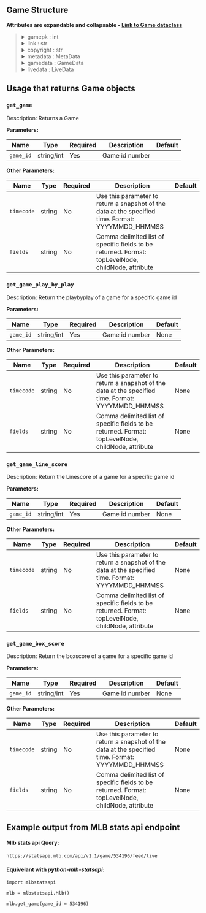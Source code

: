 ## Game Structure

**Attributes are expandable and collapsable - [Link to Game dataclass](https://github.com/zero-sum-seattle/python-mlb-statsapi/blob/development/mlbstatsapi/models/game/game.py)**

<blockquote>

<details>
<summary>gamepk : int  </summary>

* id number of this game  
</details>

<details>
<summary>link : str  </summary>

* link to the api address for this game  
</details>

<details>
<summary>copyright : str  </summary>

* MLB AM copyright information  
</details>

<details>
<summary>metadata : MetaData  </summary>

* metaData of this game. Dataclass: [MetaData](https://github.com/zero-sum-seattle/python-mlb-statsapi/blob/development/mlbstatsapi/models/game/attributes.py) 

<blockquote>

<details>
<summary>wait : int  </summary>

* No idea what this wait signifies  
</details>

<details>
<summary>timestamp : str  </summary>

* The timeStamp  
</details>

<details>
<summary>gameevents : List[str]  </summary>

* Current game events for this game  
</details>

<details>
<summary>logicalevents : List[str]  </summary>

* Current logical events for this game  
</details>


</blockquote>

</details>

<details>
<summary>gamedata : GameData  </summary>

* gameData of this game. Dataclass: [GameData](https://github.com/zero-sum-seattle/python-mlb-statsapi/blob/development/mlbstatsapi/models/game/gamedata/gamedata.py) 

<blockquote>

<details>
<summary>game : GameDataGame  </summary>

* game information about this game. Dataclass: [GameDataGame](https://github.com/zero-sum-seattle/python-mlb-statsapi/blob/development/mlbstatsapi/models/game/gamedata/attributes.py)  

<blockquote>

<details>
<summary>pk : int  </summary>

* This game's game id  
</details>

<details>
<summary>type : str  </summary>

* This game's game type code  
</details>

<details>
<summary>doubleheader : str  </summary>

* Represents if this game is a double header or not  
</details>

<details>
<summary>id : str  </summary>

* An unknown Id  
</details>

<details>
<summary>gamedaytype : str  </summary>

* This game's gameday type code  
</details>

<details>
<summary>tiebreaker : str  </summary>

* Is this game a tie breaker  
</details>

<details>
<summary>gamenumber : int  </summary>

* The game number for this game. If double header will be 2.  
</details>

<details>
<summary>calendareventid : str  </summary>

* The id for this calendar event  
</details>

<details>
<summary>season : str  </summary>

* This game's season year  
</details>

<details>
<summary>seasondisplay : str  </summary>

* This game's displayed season  
</details>


</blockquote>

</details>

<details>
<summary>datetime : GameDatetime  </summary>

* Time and dates for this game. Dataclass: [GameDatetime](https://github.com/zero-sum-seattle/python-mlb-statsapi/blob/development/mlbstatsapi/models/game/gamedata/attributes.py)

<blockquote>

<details>
<summary>datetime : str  </summary>

* Date time for this game  
</details>

<details>
<summary>originaldate : str  </summary>

* The original scheduled date for this game  
</details>

<details>
<summary>officialdate : str  </summary>

* The current scheduled date for this game  
</details>

<details>
<summary>daynight : str  </summary>

* The current lighting condition game type  
</details>

<details>
<summary>time : str  </summary>

* The time  
</details>

<details>
<summary>ampm : str  </summary>

* The games am or pm code  
</details>


</blockquote>

</details>

<details>
<summary>status : GameStatus  </summary>

* information on this game's status. Dataclass: [GameStatus](https://github.com/zero-sum-seattle/python-mlb-statsapi/blob/development/mlbstatsapi/models/game/gamedata/attributes.py)

<blockquote>

<details>
<summary>abstractgamestate : str  </summary>

* The abstract game state  
</details>

<details>
<summary>codedgamestate : str  </summary>

* The coded game state  
</details>

<details>
<summary>detailedstate : str  </summary>

* The detailed game state  
</details>

<details>
<summary>statuscode : str  </summary>

* Status code for this game  
</details>

<details>
<summary>starttimetbd : bool  </summary>

* If the start time is TBD  
</details>

<details>
<summary>abstractgamecode : str  </summary>

* The abstract game code  
</details>

<details>
<summary>reason : str  </summary>

* reason for a state. Usually used for delays or cancellations  
</details>


</blockquote>

</details>

<details>
<summary>teams : GameTeams  </summary>

* Our two teams for this game, home and away. Dataclass: [GameTeams](https://github.com/zero-sum-seattle/python-mlb-statsapi/blob/development/mlbstatsapi/models/game/gamedata/attributes.py)

<blockquote>

<details>
<summary>away : Team  </summary>

* Away team. Dataclass: [Team](https://github.com/zero-sum-seattle/python-mlb-statsapi/blob/development/mlbstatsapi/models/teams/team.py)

<blockquote>

<details>
<summary>springleague : League  </summary>

* The spring league of the team. Dataclass: [League](https://github.com/zero-sum-seattle/python-mlb-statsapi/blob/development/mlbstatsapi/models/leagues/league.py)

<blockquote>

<details>
<summary>id : int  </summary>

* id number of the league  
</details>

<details>
<summary>name : str  </summary>

* name of the league  
</details>

<details>
<summary>link : str  </summary>

* link of the league  
</details>

<details>
<summary>abbreviation : str  </summary>

* abbreviation the league  
</details>


</blockquote>

</details>

<details>
<summary>allstarstatus : str  </summary>

* The all status status of the team  
</details>

<details>
<summary>id : int  </summary>

* id number of the team  
</details>

<details>
<summary>name : str  </summary>

* name of the team  
</details>

<details>
<summary>link : str  </summary>

* The API link for the team  
</details>

<details>
<summary>season : str  </summary>

* The team's current season  
</details>

<details>
<summary>venue : Venue  </summary>

* The team's home venue. Dataclass: [Venue](https://github.com/zero-sum-seattle/python-mlb-statsapi/blob/development/mlbstatsapi/models/venues/venue.py)

<blockquote>

<details>
<summary>id : int  </summary>

* id for this venue  
</details>

<details>
<summary>name : str  </summary>

* Name for this venue  
</details>

<details>
<summary>link : str  </summary>

* Link to venues endpoint  
</details>


</blockquote>

</details>

<details>
<summary>springvenue : Venue  </summary>

* The team's spring venue. Dataclass: [Venue](https://github.com/zero-sum-seattle/python-mlb-statsapi/blob/development/mlbstatsapi/models/venues/venue.py)

<blockquote>

<details>
<summary>id : int  </summary>

* id for this venue  
</details>

<details>
<summary>link : str  </summary>

* Link to venues endpoint  
</details>

</blockquote>

</details>

<details>
<summary>teamcode : str  </summary>

* team code   
</details>

<details>
<summary>filecode : str  </summary>

* filecode name of the team  
</details>

<details>
<summary>abbreviation : str  </summary>

* The abbreviation of the team name  
</details>

<details>
<summary>teamname : str  </summary>

* The team name   
</details>

<details>
<summary>locationname : str  </summary>

* The location of the team  
</details>

<details>
<summary>firstyearofplay : str  </summary>

* The first year the team began play  
</details>

<details>
<summary>league : League  </summary>

* The league of the team. Dataclass: [League](https://github.com/zero-sum-seattle/python-mlb-statsapi/blob/development/mlbstatsapi/models/leagues/league.py)

<blockquote>

<details>
<summary>id : int  </summary>

* id number of the league  
</details>

<details>
<summary>name : str  </summary>

* name of the league  
</details>

<details>
<summary>link : str  </summary>

* link of the league  
</details>

</blockquote>

</details>

<details>
<summary>division : Division  </summary>

* The division the team is in. Dataclass: [Division](https://github.com/zero-sum-seattle/python-mlb-statsapi/blob/development/mlbstatsapi/models/divisions/division.py)

<blockquote>

<details>
<summary>id : int  </summary>

* id number of the divison  
</details>

<details>
<summary>name : str  </summary>

* name of the division  
</details>

<details>
<summary>link : str  </summary>

* link of the division  
</details>


</blockquote>

</details>

<details>
<summary>sport : Sport  </summary>

* The sport of the team. Dataclass: [Sport](https://github.com/zero-sum-seattle/python-mlb-statsapi/blob/development/mlbstatsapi/models/sports/sport.py)

<blockquote>

<details>
<summary>id : int </summary>

* id number of the sport  
</details>

<details>
<summary>name : str  </summary>

* name the sport  
</details>

<details>
<summary>link : str </summary>

* link of the sport  
</details>


</blockquote>

</details>

<details>
<summary>shortname : str  </summary>

* The shortname of the team  
</details>

<details>
<summary>record : TeamRecord  </summary>

* The record of the team. Dataclass: [TeamRecord](https://github.com/zero-sum-seattle/python-mlb-statsapi/blob/development/mlbstatsapi/models/teams/attributes.py)

<blockquote>

<details>
<summary>gamesplayed : int  </summary>

* Number of game played by team  
</details>

<details>
<summary>wildcardgamesback : str  </summary>

* Number of game back from wildcard  
</details>

<details>
<summary>leaguegamesback : str  </summary>

* Number of league games back  
</details>

<details>
<summary>springleaguegamesback : str  </summary>

* Number of game back in spring league  
</details>

<details>
<summary>sportgamesback : str  </summary>

* Number of games back in sport  
</details>

<details>
<summary>divisiongamesback : str  </summary>

* Number of games back in division  
</details>

<details>
<summary>conferencegamesback : str  </summary>

* Number of games back in conference  
</details>

<details>
<summary>leaguerecord : Dict  </summary>

* Record in league  
</details>

<details>
<summary>records : Dict  </summary>

* Records  
</details>

<details>
<summary>divisionleader : bool  </summary>

* Is this team a divison leader  
</details>

<details>
<summary>wins : int  </summary>

* Number of wins  
</details>

<details>
<summary>losses : int  </summary>

* Number of losses  
</details>

<details>
<summary>winningpercentage : str  </summary>

* Winning percentage  
</details>


</blockquote>

</details>

<details>
<summary>franchisename : str  </summary>

* The franchisename of the team  
</details>

<details>
<summary>clubname : str  </summary>

* The clubname of the team  
</details>

<details>
<summary>active : str  </summary>

* Active status of the team  
</details>


</blockquote>

</details>

<details>
<summary>home : Team  </summary>

* Home team. Dataclass: [Team](https://github.com/zero-sum-seattle/python-mlb-statsapi/blob/development/mlbstatsapi/models/teams/team.py)


<blockquote>

<details>
<summary>springleague : League  </summary>

* The spring league of the team. Dataclass: [League](https://github.com/zero-sum-seattle/python-mlb-statsapi/blob/development/mlbstatsapi/models/leagues/league.py)

<blockquote>

<details>
<summary>id : int  </summary>

* id number of the league  
</details>

<details>
<summary>name : str  </summary>

* name of the league  
</details>

<details>
<summary>link : str  </summary>

* link of the league  
</details>

<details>
<summary>abbreviation : str  </summary>

* abbreviation the league  
</details>


</blockquote>

</details>

<details>
<summary>allstarstatus : str  </summary>

* The all status status of the team  
</details>

<details>
<summary>id : int  </summary>

* id number of the team  
</details>

<details>
<summary>name : str  </summary>

* name of the team  
</details>

<details>
<summary>link : str  </summary>

* The API link for the team  
</details>

<details>
<summary>season : str  </summary>

* The team's current season  
</details>

<details>
<summary>venue : Venue  </summary>

* The team's home venue. Dataclass: [Venue](https://github.com/zero-sum-seattle/python-mlb-statsapi/blob/development/mlbstatsapi/models/venues/venue.py)

<blockquote>

<details>
<summary>id : int  </summary>

* id for this venue  
</details>

<details>
<summary>name : str  </summary>

* Name for this venue  
</details>

<details>
<summary>link : str  </summary>

* Link to venues endpoint  
</details>


</blockquote>

</details>

<details>
<summary>springvenue : Venue  </summary>

* The team's spring venue. Dataclass: [Venue](https://github.com/zero-sum-seattle/python-mlb-statsapi/blob/development/mlbstatsapi/models/venues/venue.py)

<blockquote>

<details>
<summary>id : int  </summary>

* id for this venue  
</details>

<details>
<summary>link : str  </summary>

* Link to venues endpoint  
</details>

</blockquote>

</details>

<details>
<summary>teamcode : str  </summary>

* team code   
</details>

<details>
<summary>filecode : str  </summary>

* filecode name of the team  
</details>

<details>
<summary>abbreviation : str  </summary>

* The abbreviation of the team name  
</details>

<details>
<summary>teamname : str  </summary>

* The team name   
</details>

<details>
<summary>locationname : str  </summary>

* The location of the team  
</details>

<details>
<summary>firstyearofplay : str  </summary>

* The first year the team began play  
</details>

<details>
<summary>league : League  </summary>

* The league of the team. Dataclass: [League](https://github.com/zero-sum-seattle/python-mlb-statsapi/blob/development/mlbstatsapi/models/leagues/league.py)

<blockquote>

<details>
<summary>id : int  </summary>

* id number of the league  
</details>

<details>
<summary>name : str  </summary>

* name of the league  
</details>

<details>
<summary>link : str  </summary>

* link of the league  
</details>

</blockquote>

</details>

<details>
<summary>division : Division  </summary>

* The division the team is in. Dataclass: [Division](https://github.com/zero-sum-seattle/python-mlb-statsapi/blob/development/mlbstatsapi/models/divisions/division.py)

<blockquote>

<details>
<summary>id : int  </summary>

* id number of the divison  
</details>

<details>
<summary>name : str  </summary>

* name of the division  
</details>

<details>
<summary>link : str  </summary>

* link of the division  
</details>


</blockquote>

</details>

<details>
<summary>sport : Sport  </summary>

* The sport of the team. Dataclass: [Sport](https://github.com/zero-sum-seattle/python-mlb-statsapi/blob/development/mlbstatsapi/models/sports/sport.py)

<blockquote>

<details>
<summary>id : int </summary>

* id number of the sport  
</details>

<details>
<summary>name : str  </summary>

* name the sport  
</details>

<details>
<summary>link : str </summary>

* link of the sport  
</details>


</blockquote>

</details>

<details>
<summary>shortname : str  </summary>

* The shortname of the team  
</details>

<details>
<summary>record : TeamRecord  </summary>

* The record of the team. Dataclass: [TeamRecord](https://github.com/zero-sum-seattle/python-mlb-statsapi/blob/development/mlbstatsapi/models/teams/attributes.py)

<blockquote>

<details>
<summary>gamesplayed : int  </summary>

* Number of game played by team  
</details>

<details>
<summary>wildcardgamesback : str  </summary>

* Number of game back from wildcard  
</details>

<details>
<summary>leaguegamesback : str  </summary>

* Number of league games back  
</details>

<details>
<summary>springleaguegamesback : str  </summary>

* Number of game back in spring league  
</details>

<details>
<summary>sportgamesback : str  </summary>

* Number of games back in sport  
</details>

<details>
<summary>divisiongamesback : str  </summary>

* Number of games back in division  
</details>

<details>
<summary>conferencegamesback : str  </summary>

* Number of games back in conference  
</details>

<details>
<summary>leaguerecord : Dict  </summary>

* Record in league  
</details>

<details>
<summary>records : Dict  </summary>

* Records  
</details>

<details>
<summary>divisionleader : bool  </summary>

* Is this team a divison leader  
</details>

<details>
<summary>wins : int  </summary>

* Number of wins  
</details>

<details>
<summary>losses : int  </summary>

* Number of losses  
</details>

<details>
<summary>winningpercentage : str  </summary>

* Winning percentage  
</details>


</blockquote>

</details>

<details>
<summary>franchisename : str  </summary>

* The franchisename of the team  
</details>

<details>
<summary>clubname : str  </summary>

* The clubname of the team  
</details>

<details>
<summary>active : str  </summary>

* Active status of the team  
</details>


</blockquote>

</details>


</blockquote>

</details>

<details>
<summary>players : List[Person]  </summary>

* A list of all the players for this game. Dataclass: [Person](https://github.com/zero-sum-seattle/python-mlb-statsapi/blob/development/mlbstatsapi/models/people/people.py)

<blockquote>

<details>
<summary>id : int  </summary>

* id number of the person  
</details>

<details>
<summary>full_name : str  </summary>

* full_name of the person  
</details>

<details>
<summary>primaryposition : str  </summary>

* PrimaryPosition of the Person  
</details>

<details>
<summary>pitchhand : str  </summary>

* PitchHand of the Person  
</details>

<details>
<summary>batside : str  </summary>

* BatSide of the Person  
</details>

<details>
<summary>fullname : str  </summary>

* full name of the Person  
</details>

<details>
<summary>firstname : str  </summary>

* First name of the Person  
</details>

<details>
<summary>lastname : str  </summary>

* Last name of the Person  
</details>

<details>
<summary>primarynumber : str  </summary>

* Primary number of the Person  
</details>

<details>
<summary>birthdate : str  </summary>

* Birth date of the Person  
</details>

<details>
<summary>currentteam : str  </summary>

* The current Team of the Person  
</details>

<details>
<summary>currentage : str  </summary>

* The current age of the Person  
</details>

<details>
<summary>birthcity : str  </summary>

* The birthcity of the Person  
</details>

<details>
<summary>birthstateprovince : str  </summary>

* The province of the birth state  
</details>

<details>
<summary>height : str  </summary>

* The height of the Person  
</details>

<details>
<summary>weight : str  </summary>

* The weight of the Person  
</details>

<details>
<summary>active : str  </summary>

* The active status of the Person  
</details>

<details>
<summary>usename : str  </summary>

* The use name of the Person  
</details>

<details>
<summary>middlename : str  </summary>

* The middle name of the Person  
</details>

<details>
<summary>boxscorename : str  </summary>

* The box score name of the Person  
</details>

<details>
<summary>nickname : str  </summary>

* The nickname of the Person  
</details>

<details>
<summary>draftyear : int  </summary>

* The draft year of the Person  
</details>

<details>
<summary>mlbdebutdate : str  </summary>

* The MLB debut date of the Person  
</details>

<details>
<summary>namefirstlast : str  </summary>

* The first and last name of the Person  
</details>

<details>
<summary>nameslug : str  </summary>

* The name slug of the Person  
</details>

<details>
<summary>firstlastname : str  </summary>

* The first and last name of the Person  
</details>

<details>
<summary>lastfirstname : str  </summary>

* The last and first name of the Person  
</details>

<details>
<summary>lastinitname : str  </summary>

* The last init name of the Person  
</details>

<details>
<summary>initlastname : str  </summary>

* The init last name of the Person  
</details>

<details>
<summary>fullfmlname : str  </summary>

* The full fml name of the Person  
</details>

<details>
<summary>fulllfmname : str  </summary>

* The full lfm name of the Person  
</details>

<details>
<summary>uselastname : str  </summary>

* The last name of the  
</details>

<details>
<summary>birthcountry : str  </summary>

* The birth country of the Person  
</details>

<details>
<summary>pronunciation : str  </summary>

* The pronuciation of the Person's name  
</details>

<details>
<summary>strikezonetop : float  </summary>

* The strike zone top of the Person  
</details>

<details>
<summary>strikezonebottom : float  </summary>

* The strike zone bottom of the Person  
</details>

<details>
<summary>nametitle : str  </summary>

* The name title of the Person  
</details>

<details>
<summary>gender : str  </summary>

* The gender of the Person  
</details>

<details>
<summary>isplayer : bool  </summary>

* The player status of the Person  
</details>

<details>
<summary>isverified : bool  </summary>

* The verification of the Person  
</details>

<details>
<summary>namematrilineal : str  </summary>

* The name matrilineal of the Person  
</details>

<details>
<summary>deathdate : str  </summary>

* The death date of the Person  
</details>

<details>
<summary>deathcity : str  </summary>

* The death city of the Person  
</details>

<details>
<summary>deathcountry : str  </summary>

* The death country of the Person  
</details>

<details>
<summary>lastplayeddate : str  </summary>

* The last played date of the Person  
</details>

<details>
<summary>namesuffix : str  </summary>

* The namesuffix of the Person  
</details>

</blockquote>

</details>

<details>
<summary>venue : Venue  </summary>

* Venue information for this game. Dataclass: [Venue](https://github.com/zero-sum-seattle/python-mlb-statsapi/blob/development/mlbstatsapi/models/venues/venue.py)

<blockquote>

<details>
<summary>id : int  </summary>

* id for this venue  
</details>

<details>
<summary>name : str  </summary>

* Name for this venue  
</details>

<details>
<summary>link : str  </summary>

* Link to venues endpoint  
</details>

<details>
<summary>location : Location  </summary>

* Location for this venue. Dataclass: [Location](https://github.com/zero-sum-seattle/python-mlb-statsapi/blob/development/mlbstatsapi/models/venues/attributes.py)

<blockquote>

<details>
<summary>address1 : str  </summary>

* Venues first address line  
</details>

<details>
<summary>address2 : str  </summary>

* Venues second address line  
</details>

<details>
<summary>city : str  </summary>

* City the venue is in  
</details>

<details>
<summary>state : str  </summary>

* The State the venue is in  
</details>

<details>
<summary>stateAbbrev : str  </summary>

* The staes abbreviation  
</details>

<details>
<summary>postalCode : str  </summary>

* Postal code for this venue  
</details>

<details>
<summary>defaultCoordinates : VenueDefaultCoordinates  </summary>

* Long and lat for this venues location. Dataclass: [VenueDefaultCoordinates](https://github.com/zero-sum-seattle/python-mlb-statsapi/blob/development/mlbstatsapi/models/venues/attributes.py)

<blockquote>

<details>
<summary>latitude : float </summary>

* The latatude coordinate for this venue  
</details>

<details>
<summary>longitude : float </summary>

* The longitude coordinate for this venue  
</details>

</blockquote>

</details>

<details>
<summary>country : str  </summary>

* What country this venue is in  
</details>

<details>
<summary>phone : str  </summary>

* Phone number for this venue  
</details>

</blockquote>

</details>

<details>
<summary>timezone : TimeZone  </summary>

* Timezone for this venue. Dataclass: [VenueTimeZone](https://github.com/zero-sum-seattle/python-mlb-statsapi/blob/development/mlbstatsapi/models/venues/attributes.py)

<blockquote>

<details>
<summary>id : str  </summary>

* id string for a venues timezone  
</details>

<details>
<summary>offset : int  </summary>

* The offset for this timezone from  
</details>

<details>
<summary>tz : str  </summary>

* Timezone string  
</details>

</blockquote>

</details>

<details>
<summary>fieldinfo :  FieldInfo  </summary>

* Info on this venue's field. Dataclass: [FieldInfo](https://github.com/zero-sum-seattle/python-mlb-statsapi/blob/development/mlbstatsapi/models/venues/attributes.py)

<blockquote>

<details>
<summary>capacity : int  </summary>

* Capacity for this venue  
</details>

<details>
<summary>turfType : str  </summary>

* The type of turf in this venue  
</details>

<details>
<summary>roofType : str  </summary>

* What kind of roof for this venue  
</details>

<details>
<summary>leftLine : int  </summary>

* Distance down the left line  
</details>

<details>
<summary>left : int  </summary>

* Distance to left  
</details>

<details>
<summary>leftCenter : int  </summary>

* Distance to left center  
</details>

<details>
<summary>center : int  </summary>

* Distance to center  
</details>

<details>
<summary>rightCenter : int  </summary>

* Distance to right center  
</details>

<details>
<summary>right : int  </summary>

* Distance to right  
</details>

<details>
<summary>rightLine : int  </summary>

* Distance to right line  
</details>

</blockquote>

</details>

<details>
<summary>active : bool  </summary>

* Is this field currently active  
</details>


</blockquote>

</details>

<details>
<summary>officialvenue : Venue  </summary>

* The official venue for this game. Dataclass: [Venue](https://github.com/zero-sum-seattle/python-mlb-statsapi/blob/development/mlbstatsapi/models/venues/venue.py)

<blockquote>

<details>
<summary>id : int  </summary>

* id for this venue  
</details>

<details>
<summary>link : str  </summary>

* Link to venues endpoint  
</details>

</blockquote>

</details>

<details>
<summary>weather : GameWeather  </summary>

* The weather for this game. Dataclass: [GameWeather](https://github.com/zero-sum-seattle/python-mlb-statsapi/blob/development/mlbstatsapi/models/game/gamedata/attributes.py)

<blockquote>

<details>
<summary>condition : str  </summary>

* The weather condition  
</details>

<details>
<summary>temp : str  </summary>

* The temperature in F  
</details>

<details>
<summary>wind : str  </summary>

* The wind in MPH and the direction  
</details>

</blockquote>

</details>

<details>
<summary>gameinfo : GameInfo  </summary>

* information on this game. Dataclass: [GameInfo](https://github.com/zero-sum-seattle/python-mlb-statsapi/blob/development/mlbstatsapi/models/game/gamedata/attributes.py)

<blockquote>

<details>
<summary>attendance : int  </summary>

* The attendance for this game  
</details>

<details>
<summary>firstpitch : str  </summary>

* The time of the first pitch  
</details>

<details>
<summary>gamedurationminutes : int  </summary>

* The duration of the game in minutes  
</details>

<details>
<summary>delaydurationminutes : int  </summary>

* The length of delay for the game in minutes  
</details>

</blockquote>

</details>

<details>
<summary>review : GameReview  </summary>

* Game review info and team challenges. Dataclass: [GameReview](https://github.com/zero-sum-seattle/python-mlb-statsapi/blob/development/mlbstatsapi/models/game/gamedata/attributes.py)

<blockquote>

<details>
<summary>haschallenges : bool  </summary>

* If their are challenges  
</details>

<details>
<summary>away : ReviewInfo  </summary>

* Away team review info. Dataclass: [ReviewInfo](https://github.com/zero-sum-seattle/python-mlb-statsapi/blob/development/mlbstatsapi/models/game/gamedata/attributes.py)  

<blockquote>

<details>
<summary>used : int  </summary>

* How many challenges used  
</details>

<details>
<summary>remaining : int  </summary>

* How many challenges are remaining  
</details>

</blockquote>

</details>

<details>
<summary>home : ReviewInfo  </summary>

* Home team review info. Dataclass: [ReviewInfo](https://github.com/zero-sum-seattle/python-mlb-statsapi/blob/development/mlbstatsapi/models/game/gamedata/attributes.py)    

<blockquote>

<details>
<summary>used : int  </summary>

* How many challenges used  
</details>

<details>
<summary>remaining : int  </summary>

* How many challenges are remaining  
</details>

</blockquote>

</details>

</blockquote>

</details>

<details>
<summary>flags : GameFlags  </summary>

* Flag bools for this game. Dataclass: [GameFlags](https://github.com/zero-sum-seattle/python-mlb-statsapi/blob/development/mlbstatsapi/models/game/gamedata/attributes.py)

<blockquote>

<details>
<summary>nohitter : bool  </summary>

* If there is a no hitter in this game  
</details>

<details>
<summary>perfectgame :  bool  </summary>

* If there this game is a perfect game  
</details>

<details>
<summary>awayteamnohitter : bool  </summary>

* If the away team has a no hitter  
</details>

<details>
<summary>awayteamperfectgame : bool  </summary>

* If the away team has a perfect game  
</details>

<details>
<summary>hometeamnohitter : bool  </summary>

* If the home team has a no hitter  
</details>

<details>
<summary>hometeamperfectgame : bool  </summary>

* If the home team has a perfect game  
</details>

</blockquote>

</details>

<details>
<summary>alerts : List[]  </summary>

* Alerts  
</details>

<details>
<summary>probablepitchers : GameProbablePitchers  </summary>

* Home and away probable pitchers for this game. Dataclass: [GameProbablePitchers](https://github.com/zero-sum-seattle/python-mlb-statsapi/blob/development/mlbstatsapi/models/game/gamedata/attributes.py)

<blockquote>

<details>
<summary>home : Person  </summary>

* Home team probable pitcher. Dataclass: [Person](https://github.com/zero-sum-seattle/python-mlb-statsapi/blob/development/mlbstatsapi/models/people/people.py)

<blockquote>

<details>
<summary>id : int  </summary>

* id number of the person  
</details>

<details>
<summary>full_name : str  </summary>

* full_name of the person  
</details>

<details>
<summary>link : str  </summary>

* Link to person  
</details>

</blockquote>

</details>

<details>
<summary>away : Person  </summary>

* Away team probable pitcher. Dataclass: [Person](https://github.com/zero-sum-seattle/python-mlb-statsapi/blob/development/mlbstatsapi/models/people/people.py)

<blockquote>

<details>
<summary>id : int  </summary>

* id number of the person  
</details>

<details>
<summary>full_name : str  </summary>

* full_name of the person  
</details>

<details>
<summary>link : str  </summary>

* Link to person  
</details>

</blockquote>

</details>

</blockquote>

</details>

<details>
<summary>officialscorer : Person  </summary>

* The official scorer for this game. Dataclass: [Person](https://github.com/zero-sum-seattle/python-mlb-statsapi/blob/development/mlbstatsapi/models/people/people.py)

<blockquote>

<details>
<summary>id : int  </summary>

* id number of the person  
</details>

<details>
<summary>full_name : str  </summary>

* full_name of the person  
</details>

<details>
<summary>link : str  </summary>

* Link to person  
</details>

</blockquote>

</details>

<details>
<summary>primarydatacaster : Person  </summary>

* The official dataCaster for this game. Dataclass: [Person](https://github.com/zero-sum-seattle/python-mlb-statsapi/blob/development/mlbstatsapi/models/people/people.py)

<blockquote>

<details>
<summary>id : int  </summary>

* id number of the person  
</details>

<details>
<summary>full_name : str  </summary>

* full_name of the person  
</details>

<details>
<summary>link : str  </summary>

* Link to person  
</details>

</blockquote>

</details>


</blockquote>

</details>

<details>
<summary>livedata : LiveData  </summary>

* liveData of this game. Dataclass: [LiveData](https://github.com/zero-sum-seattle/python-mlb-statsapi/blob/development/mlbstatsapi/models/game/livedata/livedata.py)

<blockquote>

<details>
<summary>plays : Plays  </summary>

* Has the plays for this game. Dataclass: [Plays](https://github.com/zero-sum-seattle/python-mlb-statsapi/blob/development/mlbstatsapi/models/game/livedata/plays/plays.py)  

<blockquote>

<details>
<summary>allplays : List[Play] </summary>

* All the plays in this game. Dataclass: [Play](https://github.com/zero-sum-seattle/python-mlb-statsapi/blob/development/mlbstatsapi/models/game/livedata/plays/play/play.py)

<blockquote>

<details>
<summary>result : PlayResult </summary>

* Play result. Dataclass: [PlayResult](https://github.com/zero-sum-seattle/python-mlb-statsapi/blob/development/mlbstatsapi/models/game/livedata/plays/play/attributes.py)

<blockquote>

<details>
<summary>type : str </summary>

* Play result type  
</details>

<details>
<summary>event : str </summary>

* Play event  
</details>

<details>
<summary>eventtype : str </summary>

* Event type  
</details>

<details>
<summary>description : str </summary>

* Event description  
</details>

<details>
<summary>rbi : int </summary>

* Number of RBI's  
</details>

<details>
<summary>awayscore : int </summary>

* Score for away team  
</details>

<details>
<summary>homescore : int </summary>

* Score for home team  
</details>

<details>
<summary>isout : bool </summary>

* If the play was an out  
</details>

</blockquote>

</details>

<details>
<summary>about : PlayAbout </summary>

* Information about this play. Dataclass: [PlayAbout](https://github.com/zero-sum-seattle/python-mlb-statsapi/blob/development/mlbstatsapi/models/game/livedata/plays/play/attributes.py)

<blockquote>

<details>
<summary>atbatindex : int </summary>

* Current at bat index  
</details>

<details>
<summary>halfinning : str </summary>

* What side of the inning  
</details>

<details>
<summary>istopinning : bool </summary>

* Is this inning the top of the inning  
</details>

<details>
<summary>inning : int </summary>

* What number of inning we are in  
</details>

<details>
<summary>starttime : str </summary>

* The start time for this play  
</details>

<details>
<summary>endtime : str </summary>

* The end time for this play  
</details>

<details>
<summary>iscomplete : bool </summary>

* Is this play complete  
</details>

<details>
<summary>isscoringplay : bool </summary>

* is this play a scoring play  
</details>

<details>
<summary>hasreview : bool </summary>

* Dose this play have a review  
</details>

<details>
<summary>hasout : bool </summary>

* Does this play have a out  
</details>

<details>
<summary>captivatingindex : int </summary>

* What is the captivating index for this play  
</details>

</blockquote>

</details>

<details>
<summary>count : PlayCount </summary>

* This plays count. Dataclass: [PlayCount](https://github.com/zero-sum-seattle/python-mlb-statsapi/blob/development/mlbstatsapi/models/data/data.py)

<blockquote>

<details>
<summary>balls : int </summary>

* Number of balls  
</details>

<details>
<summary>strikes : int </summary>

* Strike count  
</details>

<details>
<summary>outs : int </summary>

* Number of outs  
</details>

</blockquote>

</details>

<details>
<summary>matchup : PlayMatchup </summary>

* This plays matchup. Dataclass: [PlayMatchup](https://github.com/zero-sum-seattle/python-mlb-statsapi/blob/development/mlbstatsapi/models/game/livedata/plays/play/matchup/matchup.py)

<blockquote>

<details>
<summary>batter : Person </summary>

* Matchup batter. Dataclass: [Person](https://github.com/zero-sum-seattle/python-mlb-statsapi/blob/development/mlbstatsapi/models/people/people.py)

<blockquote>

<details>
<summary>id : int </summary>

* Id number of the person  
</details>

<details>
<summary>full_name : str </summary>

* Full_name of the person  
</details>

<details>
<summary>link: str </summary>

* Persons link  
</details>

</blockquote>

</details>

<details>
<summary>batside : CodeDesc </summary>

* batters batside. [CodeDesc](https://github.com/zero-sum-seattle/python-mlb-statsapi/blob/development/mlbstatsapi/models/data/data.py)

<blockquote>

<details>
<summary>code : str </summary>

* Code to reference batside  
</details>

<details>
<summary>description : str </summary>

* Description of the batside  
</details>

</blockquote>

</details>

<details>
<summary>pitcher : Person </summary>

* Matchup pitcher. Dataclass: [Person](https://github.com/zero-sum-seattle/python-mlb-statsapi/blob/development/mlbstatsapi/models/people/people.py)

<blockquote>

<details>
<summary>id : int </summary>

* Id number of the person  
</details>

<details>
<summary>full_name : str </summary>

* Full_name of the person  
</details>

<details>
<summary>link: str </summary>

* Persons link  
</details>

</blockquote>

</details>

<details>
<summary>pitchhand : PlayMatchupSide </summary>

* Pitchers side. [CodeDesc](https://github.com/zero-sum-seattle/python-mlb-statsapi/blob/development/mlbstatsapi/models/data/data.py)

<blockquote>

<details>
<summary>code : str </summary>

* Code to reference pitchside  
</details>

<details>
<summary>description : str </summary>

* Description of the pitchside  
</details>

</blockquote>
  
</details>

<details>
<summary>batterhotcoldzones : List </summary>

* Batter hot and cold zones  
</details>

<details>
<summary>pitcherhotcoldzones : List </summary>

* Pitcher hot and cold zones  
</details>

<details>
<summary>splits : PlayMatchupSplits </summary>

* PlayMatchupSplits. Dataclass: [PlayMatchupSplits](https://github.com/zero-sum-seattle/python-mlb-statsapi/blob/development/mlbstatsapi/models/game/livedata/plays/play/matchup/attributes.py)  

<blockquote>

<details>
<summary>batter : str </summary>

* Batter play split  
</details>

<details>
<summary>pitcher : str </summary>

* Pitcher  play split  
</details>

<details>
<summary>menonbase : str </summary>

* Menonbase play split  
</details>

</blockquote>

</details>

</blockquote>


</details>

<details>
<summary>pitchindex : List[int] </summary>

* Pitch index for this play, indexing playEvents  
</details>

<details>
<summary>actionindex : List[int] </summary>

* Action index for this play, indexing playEvents  
</details>

<details>
<summary>runnerindex : List[int] </summary>

* Runner index for this play, indexing runners  
</details>

<details>
<summary>runners : List[PlayRunner] </summary>

* Runners. Dataclass: [PlayRunner](https://github.com/zero-sum-seattle/python-mlb-statsapi/blob/development/mlbstatsapi/models/game/livedata/plays/play/playrunner/playrunner.py)

<blockquote>

<details>
<summary>movement: RunnerMovement </summary>

* Runner movements. Dataclass: [RunnerMovement](https://github.com/zero-sum-seattle/python-mlb-statsapi/blob/development/mlbstatsapi/models/game/livedata/plays/play/playrunner/attributes.py) 

<blockquote>

<details>
<summary>isout: bool </summary>

* Was the running movement an out  
</details>

<details>
<summary>outnumber: int </summary>

* What is the outnumber  
</details>

<details>
<summary>originbase: str </summary>

* Original base  
</details>

<details>
<summary>start: str </summary>

* What base the runner started from  
</details>

<details>
<summary>end: str </summary>

* What base the runner ended at  
</details>

<details>
<summary>outbase: str </summary>

* Base runner was made out  
</details>

</blockquote>

</details>

<details>
<summary>details: RunnerDetails </summary>

* Runner details. Dataclass: [RunnerDetails](https://github.com/zero-sum-seattle/python-mlb-statsapi/blob/development/mlbstatsapi/models/game/livedata/plays/play/playrunner/attributes.py)  

<blockquote>

<details>
<summary>event: str </summary>

* Runner event  
</details>

<details>
<summary>eventtype: str </summary>

* Runner event type  
</details>

<details>
<summary>runner: Person </summary>

* Who the runner is. Dataclass: [Person](https://github.com/zero-sum-seattle/python-mlb-statsapi/blob/development/mlbstatsapi/models/people/people.py)

<blockquote>

<details>
<summary>id : int </summary>

* id number of the person  
</details>

<details>
<summary>full_name : str </summary>

* full_name of the person  
</details>

<details>
<summary>link : str </summary>

* Link to person  
</details>

</blockquote>

</details>

<details>
<summary>isscoringevent:  bool </summary>

* Was this a scoring events  
</details>

<details>
<summary>rbi: bool </summary>

* Was this a rbi  
</details>

<details>
<summary>earned: bool </summary>

* Was it earned  
</details>

<details>
<summary>teamunearned: bool </summary>

* Was it unearned  
</details>

<details>
<summary>playindex: int </summary>

* Play index  
</details>

<details>
<summary>movementreason: str </summary>

* Reason for the movement  
</details>

<details>
<summary>responsiblepitcher: Person </summary>

* Who was the responsible pitcher. Dataclass: [Person](https://github.com/zero-sum-seattle/python-mlb-statsapi/blob/development/mlbstatsapi/models/people/people.py)

<blockquote>

<details>
<summary>id : int </summary>

* id number of the person  
</details>

<details>
<summary>link : str </summary>

* Link to person  
</details>

</blockquote>

</details>

</blockquote>

</details>

<details>
<summary>credits: List[RunnerCredits] </summary>

* Runner credits. Dataclass: [RunnerCredits](https://github.com/zero-sum-seattle/python-mlb-statsapi/blob/development/mlbstatsapi/models/game/livedata/plays/play/playrunner/attributes.py)

<blockquote>

<details>
<summary>player: Person </summary>

* The player. Dataclass: [Person](https://github.com/zero-sum-seattle/python-mlb-statsapi/blob/development/mlbstatsapi/models/people/people.py)

<blockquote>

<details>
<summary>id : int </summary>

* id number of the person  
</details>

<details>
<summary>link : str </summary>

* Link to person  
</details>

</blockquote>

</details>

<details>
<summary>position: RunnerCreditsPosition </summary>

* The position. Dataclass: [RunnerCreditsPosition](https://github.com/zero-sum-seattle/python-mlb-statsapi/blob/development/mlbstatsapi/models/people/attributes.py)

<blockquote>

<details>
<summary>code: str </summary>

* code number of the Position  
</details>

<details>
<summary>name: str </summary>

* the name of the Position  
</details>

<details>
<summary>type: str </summary>

* the type of the Position  
</details>

<details>
<summary>abbreviation: str </summary>

* the abbreviation of the Position  
</details>

</blockquote>

</details>

<details>
<summary>credit: str </summary>

* The credit  
</details>

</blockquote>

</details>

</blockquote>

</details>

<details>
<summary>playevents : List[PlayEvent] </summary>

* Play events. Dataclass: [PlayEvent](https://github.com/zero-sum-seattle/python-mlb-statsapi/blob/development/mlbstatsapi/models/game/livedata/plays/play/playevent/playevent.py)

<blockquote>

<details>
<summary>details : PlayDetails </summary>

* Event details. Dataclass: [PlayDetails](https://github.com/zero-sum-seattle/python-mlb-statsapi/blob/development/mlbstatsapi/models/data/data.py)

<blockquote>

<details>
<summary>call : CodeDesc </summary>

* play call code and description. Dataclass: [CodeDesc](https://github.com/zero-sum-seattle/python-mlb-statsapi/blob/development/mlbstatsapi/models/data/data.py)

<blockquote>

<details>
<summary>code : str </summary>

* the code in reference to the call  
</details>

<details>
<summary>description : str </summary>

* the description of the call  
</details>

</blockquote>

</details>

<details>
<summary>description : str </summary>

* description of the play  
</details>

<details>
<summary>event : str </summary>

* type of event  
</details>

<details>
<summary>eventtype : str </summary>

* type of event  
</details>

<details>
<summary>isinplay : bool </summary>

* is the ball in play true or false  
</details>

<details>
<summary>isstrike : bool </summary>

* is the ball a strike true or false  
</details>

<details>
<summary>isball : bool </summary>

* is it a ball true or false  
</details>

<details>
<summary>isbasehit : bool </summary>

* is the event a base hit true or false  
</details>

<details>
<summary>isatbat : bool </summary>

* is the event at bat true or false  
</details>

<details>
<summary>isplateappearance : bool </summary>

* is the event a at play appears true or false  
</details>

<details>
<summary>type : CodeDesc </summary>

* type of pitch code and description. Dataclass: [CodeDesc](https://github.com/zero-sum-seattle/python-mlb-statsapi/blob/development/mlbstatsapi/models/data/data.py)

<blockquote>

<details>
<summary>code : str </summary>

* the code in reference to the type  
</details>

<details>
<summary>description : str </summary>

* the description of the type  
</details>

</blockquote>
  
</details>

<details>
<summary>batside : CodeDesc </summary>

* bat side code and description. Dataclass: [CodeDesc](https://github.com/zero-sum-seattle/python-mlb-statsapi/blob/development/mlbstatsapi/models/data/data.py)

<blockquote>

<details>
<summary>code : str </summary>

* the code in reference to the batside  
</details>

<details>
<summary>description : str </summary>

* the description of the batside  
</details>

</blockquote>
  
</details>

<details>
<summary>pitchhand : CodeDesc </summary>

* pitch hand code and description. Dataclass: [CodeDesc](https://github.com/zero-sum-seattle/python-mlb-statsapi/blob/development/mlbstatsapi/models/data/data.py)

<blockquote>

<details>
<summary>code : str </summary>

* the code in reference to the pitchhand  
</details>

<details>
<summary>description : str </summary>

* the description of the pitchhand  
</details>

</blockquote>
  
</details>

<details>
<summary>fromcatcher : bool </summary>

* From catcher  
</details>

</blockquote>

</details>

<details>
<summary>index : int </summary>

* Event index  
</details>

<details>
<summary>starttime : str </summary>

* Event start time  
</details>

<details>
<summary>endtime : str </summary>

* Event end time  
</details>

<details>
<summary>ispitch : bool </summary>

* Is this event a pitch  
</details>

<details>
<summary>type : str </summary>

* Type  
</details>

<details>
<summary>playid : str </summary>

* Unique play id ?  
</details>

<details>
<summary>pitchnumber : int </summary>

* Pitch number  
</details>

<details>
<summary>actionplayid : str </summary>

* Unique action play id ?  
</details>

<details>
<summary>isbaserunningplay : bool </summary>

* Is there base running this play  
</details>

<details>
<summary>issubstitution : bool </summary>

* Is this a substitution  
</details>

<details>
<summary>battingorder : str </summary>

* A weird batting order string that only has appeared once  
</details>

<details>
<summary>count : PlayCount </summary>

* Count. Dataclass: [Count](https://github.com/zero-sum-seattle/python-mlb-statsapi/blob/development/mlbstatsapi/models/data/data.py)

<blockquote>

<details>
<summary>balls : int </summary>

* number of balls  
</details>

<details>
<summary>strikes : int </summary>

* strike count  
</details>

<details>
<summary>outs : int </summary>

* number of outs  
</details>


</blockquote>

</details>

<details>
<summary>pitchdata : PitchData </summary>

* Pitch data. Dataclass: [PitchData](https://github.com/zero-sum-seattle/python-mlb-statsapi/blob/development/mlbstatsapi/models/data/data.py)

<blockquote>

<details>
<summary>startspeed : float </summary>

* The starting speed of the pitch.  
</details>

<details>
<summary>endspeed : float </summary>

* The ending speed of the pitch.  
</details>

<details>
<summary>strikezonetop : float </summary>

* The top of the strike zone.  
</details>

<details>
<summary>strikezonebottom : float </summary>

* The bottom of the strike zone.  
</details>

<details>
<summary>coordinates : PitchCoordinates </summary>

* The coordinates of the pitch. Dataclass: [PitchCoordinates](https://github.com/zero-sum-seattle/python-mlb-statsapi/blob/development/mlbstatsapi/models/data/data.py) 

<blockquote>

<details>
<summary>ay : float </summary>

* Ball acceleration on the y axis  
</details>

<details>
<summary>az : float </summary>

* Ball acceleration on the z axis  
</details>

<details>
<summary>pfxx : float </summary>

* horizontal movement of the ball in inches  
</details>

<details>
<summary>pfxz : float </summary>

* Vertical movement of the ball in inches  
</details>

<details>
<summary>px : float </summary>

* Horizontal position in feet of the ball as it crosses the front axis of home plate  
</details>

<details>
<summary>pz : float </summary>

* Vertical position in feet of the ball as it crosses the front axis of home plate  
</details>

<details>
<summary>vx0 : float </summary>

* Velocity of the ball from the x-axis  
</details>

<details>
<summary>vy0 : float </summary>

* Velocity of the ball from the y axis, this is negative becuase 0,0,0 is behind the batter and the ball travels from pitcher mound towards 0,0,0  
</details>

<details>
<summary>vz0 : float </summary>

* Velocity of the ball from the z axis  
</details>

<details>
<summary>x0 : float </summary>

* Coordinate location of the ball at the point it was reeased from pitchers hand on the x axis (time=0)  
</details>

<details>
<summary>y0 : float </summary>

* Coordinate location of the ball at the point it was reeased from pitchers hand on the y axis (time=0)  
</details>

<details>
<summary>z0 : float </summary>

* Coordinate location of the ball at the point it was reeased from pitchers hand on the z axis (time=0)  
</details>

<details>
<summary>ax : float </summary>

* Ball acceleration on the x axis  
</details>

<details>
<summary>x : float </summary>

* X coordinate where pitch crossed front of home plate  
</details>

<details>
<summary>y : float </summary>

* Y coordinate where pitch crossed front of home plate  
</details>

</blockquote>

</details>

<details>
<summary>breaks : PitchBreak </summary>

* The break data of the pitch. Dataclass: [PitchBreak](https://github.com/zero-sum-seattle/python-mlb-statsapi/blob/development/mlbstatsapi/models/data/data.py) 

<blockquote>

<details>
<summary>breakangle : float </summary>

* Degrees clockwise (batter's view) that the plane of the pitch deviates from the vertical  
</details>

<details>
<summary>breaklength : float </summary>

* Max distance that the pitch separates from the straight line between pitch start and pitch end  
</details>

<details>
<summary>breaky : int </summary>

* Distance from home plate where the break is greatest  
</details>

<details>
<summary>spinrate : int </summary>

* Pitch spinRate  
</details>

<details>
<summary>spindirection : int </summary>

* Pitch spinDirection  
</details>

</blockquote>

</details>

<details>
<summary>zone : float </summary>

* The zone in which the pitch was thrown.  
</details>

<details>
<summary>typeconfidence : float </summary>

* The confidence in the type of pitch thrown.  
</details>

<details>
<summary>platetime : float </summary>

* The amount of time the pitch was in the air.  
</details>

<details>
<summary>extension : float </summary>

* The extension of the pitch.  
</details>

</blockquote>

</details>

<details>
<summary>hitdata : HitData </summary>

* Hit data. Dataclass: [HitData](https://github.com/zero-sum-seattle/python-mlb-statsapi/blob/development/mlbstatsapi/models/data/data.py)

<blockquote>

<details>
<summary>launchspeed : float </summary>

* Hit launch speed  
</details>

<details>
<summary>launchangle : int </summary>

* Hit launch angle  
</details>

<details>
<summary>totaldistance : int </summary>

* Hits total distance  
</details>

<details>
<summary>trajectory : str </summary>

* Hit trajectory  
</details>

<details>
<summary>hardness : str </summary>

* Hit hardness  
</details>

<details>
<summary>location : str </summary>

* Hit location  
</details>

<details>
<summary>coordinates : HitCoordinate </summary>

* Hit coordinates. Dataclass: [HitCoordinate](https://github.com/zero-sum-seattle/python-mlb-statsapi/blob/development/mlbstatsapi/models/data/data.py)

<blockquote>

<details>
<summary>coordx : int </summary>

* X coordinate for hit.   
* Can also get this value with coordinates.x instead of coordinates.coordx
</details>

<details>
<summary>coordy : int </summary>

* Y coordinate for hit.   
* Can also get this value with coordinates.y instead of coordinates.coordy
</details>

</blockquote>

</details>

</blockquote>

</details>

<details>
<summary>player : Person </summary>

* Player. Dataclass: [Person](https://github.com/zero-sum-seattle/python-mlb-statsapi/blob/development/mlbstatsapi/models/people/people.py)

<blockquote>

<details>
<summary>cid : int </summary>

* id number of the person
</details>

<details>
<summary>clink : str </summary>

* Link to person
</details>

</blockquote>

</details>

<details>
<summary>position : Position </summary>

* Position. Dataclass: [PrimaryPosition](https://github.com/zero-sum-seattle/python-mlb-statsapi/blob/development/mlbstatsapi/models/people/attributes.py)  

<blockquote>

<details>
<summary>code: str </summary>

* code number of the Position
</details>

<details>
<summary>name: str </summary>

* the name of the Position
</details>

<details>
<summary>type: str </summary>

* the type of the Position
</details>

<details>
<summary>abbreviation: str </summary>

* the abbreviation of the Position
</details>

</blockquote>

</details>

<details>
<summary>replacedplayer : Person </summary>

* Replaced player. Dataclass [Person](https://github.com/zero-sum-seattle/python-mlb-statsapi/blob/development/mlbstatsapi/models/people/people.py)  

<blockquote>

<details>
<summary>cid : int </summary>

* id number of the person
</details>

<details>
<summary>clink : str </summary>

* Link to person
</details>

</blockquote>

</details>

</blockquote>

</details>

<details>
<summary>playendtime : str </summary>

* Time this play ends  
</details>

<details>
<summary>atbatindex : int </summary>

* The play index number  
</details>

<details>
<summary>reviewdetails : PlayReviewDetails </summary>

* Information on reviews if present. Dataclass: [PlayReviewDetails](https://github.com/zero-sum-seattle/python-mlb-statsapi/blob/development/mlbstatsapi/models/game/livedata/plays/play/attributes.py)

<blockquote>

<details>
<summary>isoverturned : bool </summary>

    Was it overturned  
</details>

<details>
<summary>inprogress : bool </summary>

    Is it in progress  
</details>

<details>
<summary>reviewtype : str </summary>

    What type of review  
</details>

<details>
<summary>challengeteamid : int </summary>

    The team issuing the challenge review  
</details>

</blockquote>

</details>

</blockquote>

</details>

<details>
<summary>currentplay : Play </summary>

* The current play in this game. Dataclass: [Play](https://github.com/zero-sum-seattle/python-mlb-statsapi/blob/development/mlbstatsapi/models/game/livedata/plays/play/play.py)

<blockquote>

<details>
<summary>result : PlayResult </summary>

* Play result. Dataclass: [PlayResult](https://github.com/zero-sum-seattle/python-mlb-statsapi/blob/development/mlbstatsapi/models/game/livedata/plays/play/attributes.py)

<blockquote>

<details>
<summary>type : str </summary>

* Play result type  
</details>

<details>
<summary>event : str </summary>

* Play event  
</details>

<details>
<summary>eventtype : str </summary>

* Event type  
</details>

<details>
<summary>description : str </summary>

* Event description  
</details>

<details>
<summary>rbi : int </summary>

* Number of RBI's  
</details>

<details>
<summary>awayscore : int </summary>

* Score for away team  
</details>

<details>
<summary>homescore : int </summary>

* Score for home team  
</details>

<details>
<summary>isout : bool </summary>

* If the play was an out  
</details>

</blockquote>

</details>

<details>
<summary>about : PlayAbout </summary>

* Information about this play. Dataclass: [PlayAbout](https://github.com/zero-sum-seattle/python-mlb-statsapi/blob/development/mlbstatsapi/models/game/livedata/plays/play/attributes.py)

<blockquote>

<details>
<summary>atbatindex : int </summary>

* Current at bat index  
</details>

<details>
<summary>halfinning : str </summary>

* What side of the inning  
</details>

<details>
<summary>istopinning : bool </summary>

* Is this inning the top of the inning  
</details>

<details>
<summary>inning : int </summary>

* What number of inning we are in  
</details>

<details>
<summary>starttime : str </summary>

* The start time for this play  
</details>

<details>
<summary>endtime : str </summary>

* The end time for this play  
</details>

<details>
<summary>iscomplete : bool </summary>

* Is this play complete  
</details>

<details>
<summary>isscoringplay : bool </summary>

* is this play a scoring play  
</details>

<details>
<summary>hasreview : bool </summary>

* Dose this play have a review  
</details>

<details>
<summary>hasout : bool </summary>

* Does this play have a out  
</details>

<details>
<summary>captivatingindex : int </summary>

* What is the captivating index for this play  
</details>

</blockquote>

</details>

<details>
<summary>count : PlayCount </summary>

* This plays count. Dataclass: [PlayCount](https://github.com/zero-sum-seattle/python-mlb-statsapi/blob/development/mlbstatsapi/models/data/data.py)

<blockquote>

<details>
<summary>balls : int </summary>

* Number of balls  
</details>

<details>
<summary>strikes : int </summary>

* Strike count  
</details>

<details>
<summary>outs : int </summary>

* Number of outs  
</details>

</blockquote>

</details>

<details>
<summary>matchup : PlayMatchup </summary>

* This plays matchup. Dataclass: [PlayMatchup](https://github.com/zero-sum-seattle/python-mlb-statsapi/blob/development/mlbstatsapi/models/game/livedata/plays/play/matchup/matchup.py)

<blockquote>

<details>
<summary>batter : Person </summary>

* Matchup batter. Dataclass: [Person](https://github.com/zero-sum-seattle/python-mlb-statsapi/blob/development/mlbstatsapi/models/people/people.py)

<blockquote>

<details>
<summary>id : int </summary>

* Id number of the person  
</details>

<details>
<summary>full_name : str </summary>

* Full_name of the person  
</details>

<details>
<summary>link: str </summary>

* Persons link  
</details>

</blockquote>

</details>

<details>
<summary>batside : CodeDesc </summary>

* batters batside. [CodeDesc](https://github.com/zero-sum-seattle/python-mlb-statsapi/blob/development/mlbstatsapi/models/data/data.py)

<blockquote>

<details>
<summary>code : str </summary>

* Code to reference batside  
</details>

<details>
<summary>description : str </summary>

* Description of the batside  
</details>

</blockquote>

</details>

<details>
<summary>pitcher : Person </summary>

* Matchup pitcher. Dataclass: [Person](https://github.com/zero-sum-seattle/python-mlb-statsapi/blob/development/mlbstatsapi/models/people/people.py)

<blockquote>

<details>
<summary>id : int </summary>

* Id number of the person  
</details>

<details>
<summary>full_name : str </summary>

* Full_name of the person  
</details>

<details>
<summary>link: str </summary>

* Persons link  
</details>

</blockquote>

</details>

<details>
<summary>pitchhand : PlayMatchupSide </summary>

* Pitchers side. [CodeDesc](https://github.com/zero-sum-seattle/python-mlb-statsapi/blob/development/mlbstatsapi/models/data/data.py)

<blockquote>

<details>
<summary>code : str </summary>

* Code to reference pitchside  
</details>

<details>
<summary>description : str </summary>

* Description of the pitchside  
</details>

</blockquote>
  
</details>

<details>
<summary>batterhotcoldzones : List </summary>

* Batter hot and cold zones  
</details>

<details>
<summary>pitcherhotcoldzones : List </summary>

* Pitcher hot and cold zones  
</details>

<details>
<summary>splits : PlayMatchupSplits </summary>

* PlayMatchupSplits. Dataclass: [PlayMatchupSplits](https://github.com/zero-sum-seattle/python-mlb-statsapi/blob/development/mlbstatsapi/models/game/livedata/plays/play/matchup/attributes.py)  

<blockquote>

<details>
<summary>batter : str </summary>

* Batter play split  
</details>

<details>
<summary>pitcher : str </summary>

* Pitcher  play split  
</details>

<details>
<summary>menonbase : str </summary>

* Menonbase play split  
</details>

</blockquote>

</details>

</blockquote>


</details>

<details>
<summary>pitchindex : List[int] </summary>

* Pitch index for this play, indexing playEvents  
</details>

<details>
<summary>actionindex : List[int] </summary>

* Action index for this play, indexing playEvents  
</details>

<details>
<summary>runnerindex : List[int] </summary>

* Runner index for this play, indexing runners  
</details>

<details>
<summary>runners : List[PlayRunner] </summary>

* Runners. Dataclass: [PlayRunner](https://github.com/zero-sum-seattle/python-mlb-statsapi/blob/development/mlbstatsapi/models/game/livedata/plays/play/playrunner/playrunner.py)

<blockquote>

<details>
<summary>movement: RunnerMovement </summary>

* Runner movements. Dataclass: [RunnerMovement](https://github.com/zero-sum-seattle/python-mlb-statsapi/blob/development/mlbstatsapi/models/game/livedata/plays/play/playrunner/attributes.py) 

<blockquote>

<details>
<summary>isout: bool </summary>

* Was the running movement an out  
</details>

<details>
<summary>outnumber: int </summary>

* What is the outnumber  
</details>

<details>
<summary>originbase: str </summary>

* Original base  
</details>

<details>
<summary>start: str </summary>

* What base the runner started from  
</details>

<details>
<summary>end: str </summary>

* What base the runner ended at  
</details>

<details>
<summary>outbase: str </summary>

* Base runner was made out  
</details>

</blockquote>

</details>

<details>
<summary>details: RunnerDetails </summary>

* Runner details. Dataclass: [RunnerDetails](https://github.com/zero-sum-seattle/python-mlb-statsapi/blob/development/mlbstatsapi/models/game/livedata/plays/play/playrunner/attributes.py)  

<blockquote>

<details>
<summary>event: str </summary>

* Runner event  
</details>

<details>
<summary>eventtype: str </summary>

* Runner event type  
</details>

<details>
<summary>runner: Person </summary>

* Who the runner is. Dataclass: [Person](https://github.com/zero-sum-seattle/python-mlb-statsapi/blob/development/mlbstatsapi/models/people/people.py)

<blockquote>

<details>
<summary>id : int </summary>

* id number of the person  
</details>

<details>
<summary>full_name : str </summary>

* full_name of the person  
</details>

<details>
<summary>link : str </summary>

* Link to person  
</details>

</blockquote>

</details>

<details>
<summary>isscoringevent:  bool </summary>

* Was this a scoring events  
</details>

<details>
<summary>rbi: bool </summary>

* Was this a rbi  
</details>

<details>
<summary>earned: bool </summary>

* Was it earned  
</details>

<details>
<summary>teamunearned: bool </summary>

* Was it unearned  
</details>

<details>
<summary>playindex: int </summary>

* Play index  
</details>

<details>
<summary>movementreason: str </summary>

* Reason for the movement  
</details>

<details>
<summary>responsiblepitcher: Person </summary>

* Who was the responsible pitcher. Dataclass: [Person](https://github.com/zero-sum-seattle/python-mlb-statsapi/blob/development/mlbstatsapi/models/people/people.py)

<blockquote>

<details>
<summary>id : int </summary>

* id number of the person  
</details>

<details>
<summary>link : str </summary>

* Link to person  
</details>

</blockquote>

</details>

</blockquote>

</details>

<details>
<summary>credits: List[RunnerCredits] </summary>

* Runner credits. Dataclass: [RunnerCredits](https://github.com/zero-sum-seattle/python-mlb-statsapi/blob/development/mlbstatsapi/models/game/livedata/plays/play/playrunner/attributes.py)

<blockquote>

<details>
<summary>player: Person </summary>

* The player. Dataclass: [Person](https://github.com/zero-sum-seattle/python-mlb-statsapi/blob/development/mlbstatsapi/models/people/people.py)

<blockquote>

<details>
<summary>id : int </summary>

* id number of the person  
</details>

<details>
<summary>link : str </summary>

* Link to person  
</details>

</blockquote>

</details>

<details>
<summary>position: RunnerCreditsPosition </summary>

* The position. Dataclass: [RunnerCreditsPosition](https://github.com/zero-sum-seattle/python-mlb-statsapi/blob/development/mlbstatsapi/models/people/attributes.py)

<blockquote>

<details>
<summary>code: str </summary>

* code number of the Position  
</details>

<details>
<summary>name: str </summary>

* the name of the Position  
</details>

<details>
<summary>type: str </summary>

* the type of the Position  
</details>

<details>
<summary>abbreviation: str </summary>

* the abbreviation of the Position  
</details>

</blockquote>

</details>

<details>
<summary>credit: str </summary>

* The credit  
</details>

</blockquote>

</details>

</blockquote>

</details>

<details>
<summary>playevents : List[PlayEvent] </summary>

* Play events. Dataclass: [PlayEvent](https://github.com/zero-sum-seattle/python-mlb-statsapi/blob/development/mlbstatsapi/models/game/livedata/plays/play/playevent/playevent.py)

<blockquote>

<details>
<summary>details : PlayDetails </summary>

* Event details. Dataclass: [PlayDetails](https://github.com/zero-sum-seattle/python-mlb-statsapi/blob/development/mlbstatsapi/models/data/data.py)

<blockquote>

<details>
<summary>call : CodeDesc </summary>

* play call code and description. Dataclass: [CodeDesc](https://github.com/zero-sum-seattle/python-mlb-statsapi/blob/development/mlbstatsapi/models/data/data.py)

<blockquote>

<details>
<summary>code : str </summary>

* the code in reference to the call  
</details>

<details>
<summary>description : str </summary>

* the description of the call  
</details>

</blockquote>

</details>

<details>
<summary>description : str </summary>

* description of the play  
</details>

<details>
<summary>event : str </summary>

* type of event  
</details>

<details>
<summary>eventtype : str </summary>

* type of event  
</details>

<details>
<summary>isinplay : bool </summary>

* is the ball in play true or false  
</details>

<details>
<summary>isstrike : bool </summary>

* is the ball a strike true or false  
</details>

<details>
<summary>isball : bool </summary>

* is it a ball true or false  
</details>

<details>
<summary>isbasehit : bool </summary>

* is the event a base hit true or false  
</details>

<details>
<summary>isatbat : bool </summary>

* is the event at bat true or false  
</details>

<details>
<summary>isplateappearance : bool </summary>

* is the event a at play appears true or false  
</details>

<details>
<summary>type : CodeDesc </summary>

* type of pitch code and description. Dataclass: [CodeDesc](https://github.com/zero-sum-seattle/python-mlb-statsapi/blob/development/mlbstatsapi/models/data/data.py)

<blockquote>

<details>
<summary>code : str </summary>

* the code in reference to the type  
</details>

<details>
<summary>description : str </summary>

* the description of the type  
</details>

</blockquote>
  
</details>

<details>
<summary>batside : CodeDesc </summary>

* bat side code and description. Dataclass: [CodeDesc](https://github.com/zero-sum-seattle/python-mlb-statsapi/blob/development/mlbstatsapi/models/data/data.py)

<blockquote>

<details>
<summary>code : str </summary>

* the code in reference to the batside  
</details>

<details>
<summary>description : str </summary>

* the description of the batside  
</details>

</blockquote>
  
</details>

<details>
<summary>pitchhand : CodeDesc </summary>

* pitch hand code and description. Dataclass: [CodeDesc](https://github.com/zero-sum-seattle/python-mlb-statsapi/blob/development/mlbstatsapi/models/data/data.py)

<blockquote>

<details>
<summary>code : str </summary>

* the code in reference to the pitchhand  
</details>

<details>
<summary>description : str </summary>

* the description of the pitchhand  
</details>

</blockquote>
  
</details>

<details>
<summary>fromcatcher : bool </summary>

* From catcher  
</details>

</blockquote>

</details>

<details>
<summary>index : int </summary>

* Event index  
</details>

<details>
<summary>starttime : str </summary>

* Event start time  
</details>

<details>
<summary>endtime : str </summary>

* Event end time  
</details>

<details>
<summary>ispitch : bool </summary>

* Is this event a pitch  
</details>

<details>
<summary>type : str </summary>

* Type  
</details>

<details>
<summary>playid : str </summary>

* Unique play id ?  
</details>

<details>
<summary>pitchnumber : int </summary>

* Pitch number  
</details>

<details>
<summary>actionplayid : str </summary>

* Unique action play id ?  
</details>

<details>
<summary>isbaserunningplay : bool </summary>

* Is there base running this play  
</details>

<details>
<summary>issubstitution : bool </summary>

* Is this a substitution  
</details>

<details>
<summary>battingorder : str </summary>

* A weird batting order string that only has appeared once  
</details>

<details>
<summary>count : PlayCount </summary>

* Count. Dataclass: [Count](https://github.com/zero-sum-seattle/python-mlb-statsapi/blob/development/mlbstatsapi/models/data/data.py)

<blockquote>

<details>
<summary>balls : int </summary>

* number of balls  
</details>

<details>
<summary>strikes : int </summary>

* strike count  
</details>

<details>
<summary>outs : int </summary>

* number of outs  
</details>


</blockquote>

</details>

<details>
<summary>pitchdata : PitchData </summary>

* Pitch data. Dataclass: [PitchData](https://github.com/zero-sum-seattle/python-mlb-statsapi/blob/development/mlbstatsapi/models/data/data.py)

<blockquote>

<details>
<summary>startspeed : float </summary>

* The starting speed of the pitch.  
</details>

<details>
<summary>endspeed : float </summary>

* The ending speed of the pitch.  
</details>

<details>
<summary>strikezonetop : float </summary>

* The top of the strike zone.  
</details>

<details>
<summary>strikezonebottom : float </summary>

* The bottom of the strike zone.  
</details>

<details>
<summary>coordinates : PitchCoordinates </summary>

* The coordinates of the pitch. Dataclass: [PitchCoordinates](https://github.com/zero-sum-seattle/python-mlb-statsapi/blob/development/mlbstatsapi/models/data/data.py) 

<blockquote>

<details>
<summary>ay : float </summary>

* Ball acceleration on the y axis  
</details>

<details>
<summary>az : float </summary>

* Ball acceleration on the z axis  
</details>

<details>
<summary>pfxx : float </summary>

* horizontal movement of the ball in inches  
</details>

<details>
<summary>pfxz : float </summary>

* Vertical movement of the ball in inches  
</details>

<details>
<summary>px : float </summary>

* Horizontal position in feet of the ball as it crosses the front axis of home plate  
</details>

<details>
<summary>pz : float </summary>

* Vertical position in feet of the ball as it crosses the front axis of home plate  
</details>

<details>
<summary>vx0 : float </summary>

* Velocity of the ball from the x-axis  
</details>

<details>
<summary>vy0 : float </summary>

* Velocity of the ball from the y axis, this is negative becuase 0,0,0 is behind the batter and the ball travels from pitcher mound towards 0,0,0  
</details>

<details>
<summary>vz0 : float </summary>

* Velocity of the ball from the z axis  
</details>

<details>
<summary>x0 : float </summary>

* Coordinate location of the ball at the point it was reeased from pitchers hand on the x axis (time=0)  
</details>

<details>
<summary>y0 : float </summary>

* Coordinate location of the ball at the point it was reeased from pitchers hand on the y axis (time=0)  
</details>

<details>
<summary>z0 : float </summary>

* Coordinate location of the ball at the point it was reeased from pitchers hand on the z axis (time=0)  
</details>

<details>
<summary>ax : float </summary>

* Ball acceleration on the x axis  
</details>

<details>
<summary>x : float </summary>

* X coordinate where pitch crossed front of home plate  
</details>

<details>
<summary>y : float </summary>

* Y coordinate where pitch crossed front of home plate  
</details>

</blockquote>

</details>

<details>
<summary>breaks : PitchBreak </summary>

* The break data of the pitch. Dataclass: [PitchBreak](https://github.com/zero-sum-seattle/python-mlb-statsapi/blob/development/mlbstatsapi/models/data/data.py) 

<blockquote>

<details>
<summary>breakangle : float </summary>

* Degrees clockwise (batter's view) that the plane of the pitch deviates from the vertical  
</details>

<details>
<summary>breaklength : float </summary>

* Max distance that the pitch separates from the straight line between pitch start and pitch end  
</details>

<details>
<summary>breaky : int </summary>

* Distance from home plate where the break is greatest  
</details>

<details>
<summary>spinrate : int </summary>

* Pitch spinRate  
</details>

<details>
<summary>spindirection : int </summary>

* Pitch spinDirection  
</details>

</blockquote>

</details>

<details>
<summary>zone : float </summary>

* The zone in which the pitch was thrown.  
</details>

<details>
<summary>typeconfidence : float </summary>

* The confidence in the type of pitch thrown.  
</details>

<details>
<summary>platetime : float </summary>

* The amount of time the pitch was in the air.  
</details>

<details>
<summary>extension : float </summary>

* The extension of the pitch.  
</details>

</blockquote>

</details>

<details>
<summary>hitdata : HitData </summary>

* Hit data. Dataclass: [HitData](https://github.com/zero-sum-seattle/python-mlb-statsapi/blob/development/mlbstatsapi/models/data/data.py)

<blockquote>

<details>
<summary>launchspeed : float </summary>

* Hit launch speed  
</details>

<details>
<summary>launchangle : int </summary>

* Hit launch angle  
</details>

<details>
<summary>totaldistance : int </summary>

* Hits total distance  
</details>

<details>
<summary>trajectory : str </summary>

* Hit trajectory  
</details>

<details>
<summary>hardness : str </summary>

* Hit hardness  
</details>

<details>
<summary>location : str </summary>

* Hit location  
</details>

<details>
<summary>coordinates : HitCoordinate </summary>

* Hit coordinates. Dataclass: [HitCoordinate](https://github.com/zero-sum-seattle/python-mlb-statsapi/blob/development/mlbstatsapi/models/data/data.py)

<blockquote>

<details>
<summary>coordx : int </summary>

* X coordinate for hit.   
* Can also get this value with coordinates.x instead of coordinates.coordx
</details>

<details>
<summary>coordy : int </summary>

* Y coordinate for hit.   
* Can also get this value with coordinates.y instead of coordinates.coordy
</details>

</blockquote>

</details>

</blockquote>

</details>

<details>
<summary>player : Person </summary>

* Player. Dataclass: [Person](https://github.com/zero-sum-seattle/python-mlb-statsapi/blob/development/mlbstatsapi/models/people/people.py)

<blockquote>

<details>
<summary>cid : int </summary>

* id number of the person
</details>

<details>
<summary>clink : str </summary>

* Link to person
</details>

</blockquote>

</details>

<details>
<summary>position : Position </summary>

* Position. Dataclass: [PrimaryPosition](https://github.com/zero-sum-seattle/python-mlb-statsapi/blob/development/mlbstatsapi/models/people/attributes.py)  

<blockquote>

<details>
<summary>code: str </summary>

* code number of the Position
</details>

<details>
<summary>name: str </summary>

* the name of the Position
</details>

<details>
<summary>type: str </summary>

* the type of the Position
</details>

<details>
<summary>abbreviation: str </summary>

* the abbreviation of the Position
</details>

</blockquote>

</details>

<details>
<summary>replacedplayer : Person </summary>

* Replaced player. Dataclass [Person](https://github.com/zero-sum-seattle/python-mlb-statsapi/blob/development/mlbstatsapi/models/people/people.py)  

<blockquote>

<details>
<summary>cid : int </summary>

* id number of the person
</details>

<details>
<summary>clink : str </summary>

* Link to person
</details>

</blockquote>

</details>

</blockquote>

</details>

<details>
<summary>playendtime : str </summary>

* Time this play ends  
</details>

<details>
<summary>atbatindex : int </summary>

* The play index number  
</details>

<details>
<summary>reviewdetails : PlayReviewDetails </summary>

* Information on reviews if present. Dataclass: [PlayReviewDetails](https://github.com/zero-sum-seattle/python-mlb-statsapi/blob/development/mlbstatsapi/models/game/livedata/plays/play/attributes.py)

<blockquote>

<details>
<summary>isoverturned : bool </summary>

    Was it overturned  
</details>

<details>
<summary>inprogress : bool </summary>

    Is it in progress  
</details>

<details>
<summary>reviewtype : str </summary>

    What type of review  
</details>

<details>
<summary>challengeteamid : int </summary>

    The team issuing the challenge review  
</details>

</blockquote>

</details>

</blockquote>

</details>

<details>
<summary>scoringplays : List[int] </summary>

* Which plays are scoring plays, indexed with allPlays  
</details>

<details>
<summary>playsbyinning : List[PlayByInning] </summary>

* Plays by inning. Dataclass: [PlayByInning](https://github.com/zero-sum-seattle/python-mlb-statsapi/blob/development/mlbstatsapi/models/game/livedata/plays/playbyinning/playbyinning.py)

<blockquote>

<details>
<summary>startindex : int </summary>

* Starting play index number, indexed with Plays.allPlays  
</details>

<details>
<summary>endindex : int </summary>

* End play index number, indexed with Plays.allPlays  
</details>

<details>
<summary>top : List[int] </summary>

* Play indexes for top of the inning  
</details>

<details>
<summary>bottom : List[int] </summary>

* play indexes for bottom of the inning  
</details>

<details>
<summary>hits : PlayByInningHits </summary>

* Hits for the inning by home and away. Dataclass: [PlayByInningHits](https://github.com/zero-sum-seattle/python-mlb-statsapi/blob/development/mlbstatsapi/models/game/livedata/plays/playbyinning/attributes.py)

<blockquote>

<details>
<summary>home : List[HitsByTeam] </summary>

* Home team hits. Dataclass: [HitsByTeam](https://github.com/zero-sum-seattle/python-mlb-statsapi/blob/development/mlbstatsapi/models/game/livedata/plays/playbyinning/attributes.py)

<blockquote>

<details>
<summary>team : Team </summary>

* This team. Dataclass: [Team](https://github.com/zero-sum-seattle/python-mlb-statsapi/blob/development/mlbstatsapi/models/teams/team.py)

<blockquote>

<details>
<summary>id : int </summary>

* id number of the team  
</details>

<details>
<summary>name : str </summary>

* name of the team  
</details>

<details>
<summary>link : str </summary>

* The API link for the team  
</details>

<details>
<summary>springleague : League </summary>

* The spring league of the team. Dataclass: [League](https://github.com/zero-sum-seattle/python-mlb-statsapi/blob/development/mlbstatsapi/models/leagues/league.py)

<blockquote>

<details>
<summary>id : int </summary>

* id number of the league  
</details>

<details>
<summary>name : str </summary>

* name of the league  
</details>

<details>
<summary>link : str </summary>

* link of the league  
</details>

<details>
<summary>abbreviation : str </summary>

* abbreviation the league  
</details>

</blockquote>

</details>

<details>
<summary>allstarstatus : str </summary>

* The all status status of the team  
</details>

</blockquote>

</details>

<details>
<summary>inning : int </summary>

* This inning number  
</details>

<details>
<summary>pitcher : Person </summary>

* The pitcher. Dataclass: [Person](https://github.com/zero-sum-seattle/python-mlb-statsapi/blob/development/mlbstatsapi/models/people/people.py)

<blockquote>

<details>
<summary>id : int </summary>

* id number of the person  
</details>

<details>
<summary>full_name : str </summary>

* full_name of the person  
</details>

<details>
<summary>link : str </summary>

* link to person  
</details>

</blockquote>

</details>

<details>
<summary>batter : Person </summary>

* The batter. Dataclass: [Person](https://github.com/zero-sum-seattle/python-mlb-statsapi/blob/development/mlbstatsapi/models/people/people.py)

<blockquote>

<details>
<summary>id : int </summary>

* id number of the person  
</details>

<details>
<summary>full_name : str </summary>

* full_name of the person  
</details>

<details>
<summary>link : str </summary>

* link to person  
</details>

</blockquote>

</details>

<details>
<summary>coordinates : HitsByTeamHitCoordinates </summary>

* Hit coordinates. Dataclass: [HitCoordinates](https://github.com/zero-sum-seattle/python-mlb-statsapi/blob/development/mlbstatsapi/models/game/livedata/plays/playbyinning/attributes.py)

<blockquote>

<details>
<summary>x : float </summary>

* X coordinate for hit  
</details>

<details>
<summary>y : float </summary>

* Y coordinate for hit  
</details>

</blockquote>

</details>

<details>
<summary>type : str </summary>

* Type  
</details>

<details>
<summary>description : str </summary>

* description  
</details>

</blockquote>

</details>

<details>
<summary>away : List[HitsByTeam] </summary>

* Away team hits. Dataclass: [HitsByTeam](https://github.com/zero-sum-seattle/python-mlb-statsapi/blob/development/mlbstatsapi/models/game/livedata/plays/playbyinning/attributes.py)

<blockquote>

<details>
<summary>team : Team </summary>

* This team. Dataclass: [Team](https://github.com/zero-sum-seattle/python-mlb-statsapi/blob/development/mlbstatsapi/models/teams/team.py)

<blockquote>

<details>
<summary>id : int </summary>

* id number of the team  
</details>

<details>
<summary>name : str </summary>

* name of the team  
</details>

<details>
<summary>link : str </summary>

* The API link for the team  
</details>

<details>
<summary>springleague : League </summary>

* The spring league of the team. Dataclass: [League](https://github.com/zero-sum-seattle/python-mlb-statsapi/blob/development/mlbstatsapi/models/leagues/league.py)

<blockquote>

<details>
<summary>id : int </summary>

* id number of the league  
</details>

<details>
<summary>name : str </summary>

* name of the league  
</details>

<details>
<summary>link : str </summary>

* link of the league  
</details>

<details>
<summary>abbreviation : str </summary>

* abbreviation the league  
</details>

</blockquote>

</details>

<details>
<summary>allstarstatus : str </summary>

* The all status status of the team  
</details>

</blockquote>

</details>

<details>
<summary>inning : int </summary>

* This inning number  
</details>

<details>
<summary>pitcher : Person </summary>

* The pitcher. Dataclass: [Person](https://github.com/zero-sum-seattle/python-mlb-statsapi/blob/development/mlbstatsapi/models/people/people.py)

<blockquote>

<details>
<summary>id : int </summary>

* id number of the person  
</details>

<details>
<summary>full_name : str </summary>

* full_name of the person  
</details>

<details>
<summary>link : str </summary>

* link to person  
</details>

</blockquote>

</details>

<details>
<summary>batter : Person </summary>

* The batter. Dataclass: [Person](https://github.com/zero-sum-seattle/python-mlb-statsapi/blob/development/mlbstatsapi/models/people/people.py)

<blockquote>

<details>
<summary>id : int </summary>

* id number of the person  
</details>

<details>
<summary>full_name : str </summary>

* full_name of the person  
</details>

<details>
<summary>link : str </summary>

* link to person  
</details>

</blockquote>

</details>

<details>
<summary>coordinates : HitsByTeamHitCoordinates </summary>

* Hit coordinates. Dataclass: [HitCoordinates](https://github.com/zero-sum-seattle/python-mlb-statsapi/blob/development/mlbstatsapi/models/game/livedata/plays/playbyinning/attributes.py)

<blockquote>

<details>
<summary>x : float </summary>

* X coordinate for hit  
</details>

<details>
<summary>y : float </summary>

* Y coordinate for hit  
</details>

</blockquote>

</details>

<details>
<summary>type : str </summary>

* Type  
</details>

<details>
<summary>description : str </summary>

* description  
</details>

</blockquote>

</details>

</blockquote>

</details>

</blockquote>

</details>

</blockquote>

</details>

<details>
<summary>linescore : Linescore  </summary>

* This games linescore. Dataclass: [Linescore](https://github.com/zero-sum-seattle/python-mlb-statsapi/blob/development/mlbstatsapi/models/game/livedata/linescore/linescore.py)

<blockquote>

<details>
<summary>currentinning : int  </summary>

* The games current inning
</details>

<details>
<summary>currentinningordinal : str  </summary>

* This innings ordinal
</details>

<details>
<summary>inningstate : str  </summary>

* What state this inning is in
</details>

<details>
<summary>inninghalf : str  </summary>

* WHich half of the inning are we in
</details>

<details>
<summary>istopinning : bool  </summary>

* Is this the top of the inning
</details>

<details>
<summary>scheduledinnings : int  </summary>

* How many innings are scheduled for this game
</details>

<details>
<summary>innings : List[LinescoreInning]  </summary>

* Data on each inning. Dataclass: [LinescoreInning](https://github.com/zero-sum-seattle/python-mlb-statsapi/blob/development/mlbstatsapi/models/game/livedata/linescore/attributes.py)

<blockquote>

<details>
<summary>num : int  </summary>

* Inning number
</details>

<details>
<summary>ordinalnum : str  </summary>

* Inning ordinal
</details>

<details>
<summary>home : LinescoreTeamScoreing  </summary>

* Home team inning info. Dataclass: [LinescoreTeamScoreing](https://github.com/zero-sum-seattle/python-mlb-statsapi/blob/development/mlbstatsapi/models/game/livedata/linescore/attributes.py)

<blockquote>

<details>
<summary>hits : int  </summary>

* Team hits for this inning
</details>

<details>
<summary>errors : int  </summary>

* Team errors for this inning
</details>

<details>
<summary>leftonbase : int  </summary>

* Player left on base for this inning
</details>

<details>
<summary>runs : int  </summary>

* Team runs for this inning
</details>

<details>
<summary>iswinner : bool  </summary>

* If team is winner
</details>

</blockquote>

</details>

<details>
<summary>away : LinescoreTeamScoreing  </summary>

* Away team inning info. Dataclass: [LinescoreTeamScoreing](https://github.com/zero-sum-seattle/python-mlb-statsapi/blob/development/mlbstatsapi/models/game/livedata/linescore/attributes.py)

<blockquote>

<details>
<summary>hits : int  </summary>

* Team hits for this inning
</details>

<details>
<summary>errors : int  </summary>

* Team errors for this inning
</details>

<details>
<summary>leftonbase : int  </summary>

* Player left on base for this inning
</details>

<details>
<summary>runs : int  </summary>

* Team runs for this inning
</details>

<details>
<summary>iswinner : bool  </summary>

* If team is winner
</details>

</blockquote>

</details>

</blockquote>

</details>

<details>
<summary>teams : LinescoreTeams  </summary>

* Line score data on our teams. Dataclas: [LinescoreTeams](https://github.com/zero-sum-seattle/python-mlb-statsapi/blob/development/mlbstatsapi/models/game/livedata/linescore/attributes.py)

<blockquote>

<details>
<summary>home : LinescoreTeamScoreing  </summary>

* Home team current inning info

<blockquote>

<details>
<summary>hits : int  </summary>

* Team hits for this inning
</details>

<details>
<summary>errors : int  </summary>

* Team errors for this inning
</details>

<details>
<summary>leftonbase : int  </summary>

* Player left on base for this inning
</details>

<details>
<summary>runs : int  </summary>

* Team runs for this inning
</details>

<details>
<summary>iswinner : bool  </summary>

* If team is winner
</details>

</blockquote>

</details>

<details>
<summary>away : LinescoreTeamScoreing  </summary>

* Away team current inning info

<blockquote>

<details>
<summary>hits : int  </summary>

* Team hits for this inning
</details>

<details>
<summary>errors : int  </summary>

* Team errors for this inning
</details>

<details>
<summary>leftonbase : int  </summary>

* Player left on base for this inning
</details>

<details>
<summary>runs : int  </summary>

* Team runs for this inning
</details>

<details>
<summary>iswinner : bool  </summary>

* If team is winner
</details>

</blockquote>

</details>

</blockquote>

</details>

<details>
<summary>defense : LinescoreDefense  </summary>

* Current defense. Dataclass: [LinescoreDefense](https://github.com/zero-sum-seattle/python-mlb-statsapi/blob/development/mlbstatsapi/models/game/livedata/linescore/attributes.py)

<blockquote>

<details>
<summary>pitcher : Person  </summary>

* Current pitcher. Dataclass: [Person](https://github.com/zero-sum-seattle/python-mlb-statsapi/blob/development/mlbstatsapi/models/people/people.py)

<blockquote>

<details>
<summary>id : int  </summary>

* id number of the person
</details>

<details>
<summary>full_name : str  </summary>

* full_name of the person
</details>

<details>
<summary>link : str  </summary>

* link to person
</details>

</blockquote>

</details>

<details>
<summary>catcher : Person  </summary>

* Current catcher. Dataclass: [Person](https://github.com/zero-sum-seattle/python-mlb-statsapi/blob/development/mlbstatsapi/models/people/people.py)

<blockquote>

<details>
<summary>id : int  </summary>

* id number of the person
</details>

<details>
<summary>full_name : str  </summary>

* full_name of the person
</details>

<details>
<summary>link : str  </summary>

* link to person
</details>

</blockquote>

</details>

<details>
<summary>first : Person  </summary>

* Current first. Dataclass: [Person](https://github.com/zero-sum-seattle/python-mlb-statsapi/blob/development/mlbstatsapi/models/people/people.py)

<blockquote>

<details>
<summary>id : int  </summary>

* id number of the person
</details>

<details>
<summary>full_name : str  </summary>

* full_name of the person
</details>

<details>
<summary>link : str  </summary>

* link to person
</details>

</blockquote>

</details>

<details>
<summary>second : Person  </summary>

* Current second. Dataclass: [Person](https://github.com/zero-sum-seattle/python-mlb-statsapi/blob/development/mlbstatsapi/models/people/people.py)

<blockquote>

<details>
<summary>id : int  </summary>

* id number of the person
</details>

<details>
<summary>full_name : str  </summary>

* full_name of the person
</details>

<details>
<summary>link : str  </summary>

* link to person
</details>

</blockquote>

</details>

<details>
<summary>third : Person  </summary>

* Current third. Dataclass: [Person](https://github.com/zero-sum-seattle/python-mlb-statsapi/blob/development/mlbstatsapi/models/people/people.py)

<blockquote>

<details>
<summary>id : int  </summary>

* id number of the person
</details>

<details>
<summary>full_name : str  </summary>

* full_name of the person
</details>

<details>
<summary>link : str  </summary>

* link to person
</details>

</blockquote>

</details>

<details>
<summary>shortstop : Person  </summary>

* Current shortstop. Dataclass: [Person](https://github.com/zero-sum-seattle/python-mlb-statsapi/blob/development/mlbstatsapi/models/people/people.py)

<blockquote>

<details>
<summary>id : int  </summary>

* id number of the person
</details>

<details>
<summary>full_name : str  </summary>

* full_name of the person
</details>

<details>
<summary>link : str  </summary>

* link to person
</details>

</blockquote>

</details>

<details>
<summary>left : Person  </summary>

* Current left. Dataclass: [Person](https://github.com/zero-sum-seattle/python-mlb-statsapi/blob/development/mlbstatsapi/models/people/people.py)

<blockquote>

<details>
<summary>id : int  </summary>

* id number of the person
</details>

<details>
<summary>full_name : str  </summary>

* full_name of the person
</details>

<details>
<summary>link : str  </summary>

* link to person
</details>

</blockquote>

</details>

<details>
<summary>center : Person  </summary>

* Current center. Dataclass: [Person](https://github.com/zero-sum-seattle/python-mlb-statsapi/blob/development/mlbstatsapi/models/people/people.py)

<blockquote>

<details>
<summary>id : int  </summary>

* id number of the person
</details>

<details>
<summary>full_name : str  </summary>

* full_name of the person
</details>

<details>
<summary>link : str  </summary>

* link to person
</details>

</blockquote>

</details>

<details>
<summary>right : Person  </summary>

* Current right. Dataclass: [Person](https://github.com/zero-sum-seattle/python-mlb-statsapi/blob/development/mlbstatsapi/models/people/people.py)

<blockquote>

<details>
<summary>id : int  </summary>

* id number of the person
</details>

<details>
<summary>full_name : str  </summary>

* full_name of the person
</details>

<details>
<summary>link : str  </summary>

* link to person
</details>

</blockquote>

</details>

<details>
<summary>batter : Person  </summary>

* The next batter when this team switches to offense. Dataclass: [Person](https://github.com/zero-sum-seattle/python-mlb-statsapi/blob/development/mlbstatsapi/models/people/people.py)

<blockquote>

<details>
<summary>id : int  </summary>

* id number of the person
</details>

<details>
<summary>full_name : str  </summary>

* full_name of the person
</details>

<details>
<summary>link : str  </summary>

* link to person
</details>

</blockquote>

</details>

<details>
<summary>ondeck : Person  </summary>

* The next ondeck batter when this team switches to offense. Dataclass: [Person](https://github.com/zero-sum-seattle/python-mlb-statsapi/blob/development/mlbstatsapi/models/people/people.py)

<blockquote>

<details>
<summary>id : int  </summary>

* id number of the person
</details>

<details>
<summary>full_name : str  </summary>

* full_name of the person
</details>

<details>
<summary>link : str  </summary>

* link to person
</details>

</blockquote>

</details>

<details>
<summary>inhole : Person  </summary>

* The next inHole batter when this team switches to offense. Dataclass: [Person](https://github.com/zero-sum-seattle/python-mlb-statsapi/blob/development/mlbstatsapi/models/people/people.py)

<blockquote>

<details>
<summary>id : int  </summary>

* id number of the person
</details>

<details>
<summary>full_name : str  </summary>

* full_name of the person
</details>

<details>
<summary>link : str  </summary>

* link to person
</details>

</blockquote>

</details>

<details>
<summary>battingorder : int  </summary>

* Number this team is in the batting order
</details>

<details>
<summary>team : Team  </summary>

* The team that is playing defense currently. Dataclass: [Team](https://github.com/zero-sum-seattle/python-mlb-statsapi/blob/development/mlbstatsapi/models/teams/team.py)

<blockquote>

<details>
<summary>id : int  </summary>

* id number of the team
</details>

<details>
<summary>name : str  </summary>

* name of the team
</details>

<details>
<summary>link : str  </summary>

* The API link for the team
</details>

</blockquote>

</details>


</blockquote>

</details>

<details>
<summary>offense : LinescoreOffense  </summary>

* Current offense. Dataclass: [LinescoreOffense](https://github.com/zero-sum-seattle/python-mlb-statsapi/blob/development/mlbstatsapi/models/game/livedata/linescore/attributes.py)

<blockquote>

<details>
<summary>batter : Person  </summary>

* Current batter. Dataclass: [Person](https://github.com/zero-sum-seattle/python-mlb-statsapi/blob/development/mlbstatsapi/models/people/people.py)

<blockquote>

<details>
<summary>id : int  </summary>

* id number of the person
</details>

<details>
<summary>full_name : str  </summary>

* full_name of the person
</details>

<details>
<summary>link : str  </summary>

* link to person
</details>

</blockquote>

</details>

<details>
<summary>ondeck : Person  </summary>

* Current on deck batter. Dataclass: [Person](https://github.com/zero-sum-seattle/python-mlb-statsapi/blob/development/mlbstatsapi/models/people/people.py)

<blockquote>

<details>
<summary>id : int  </summary>

* id number of the person
</details>

<details>
<summary>full_name : str  </summary>

* full_name of the person
</details>

<details>
<summary>link : str  </summary>

* link to person
</details>

</blockquote>

</details>

<details>
<summary>inhole : Person  </summary>

* Current in the hole batter. Dataclass: [Person](https://github.com/zero-sum-seattle/python-mlb-statsapi/blob/development/mlbstatsapi/models/people/people.py)

<blockquote>

<details>
<summary>id : int  </summary>

* id number of the person
</details>

<details>
<summary>full_name : str  </summary>

* full_name of the person
</details>

<details>
<summary>link : str  </summary>

* link to person
</details>

</blockquote>

</details>

<details>
<summary>pitcher : Person  </summary>

* Who is this teams pitcher. Dataclass: [Person](https://github.com/zero-sum-seattle/python-mlb-statsapi/blob/development/mlbstatsapi/models/people/people.py)

<blockquote>

<details>
<summary>id : int  </summary>

* id number of the person
</details>

<details>
<summary>full_name : str  </summary>

* full_name of the person
</details>

<details>
<summary>link : str  </summary>

* link to person
</details>

</blockquote>

</details>

<details>
<summary>battingorder : int  </summary>

* Number in the batting order
</details>

<details>
<summary>team : Team  </summary>

* The team currently on offense. Dataclass: [Team](https://github.com/zero-sum-seattle/python-mlb-statsapi/blob/development/mlbstatsapi/models/teams/team.py)

<blockquote>

<details>
<summary>id : int  </summary>

* id number of the team
</details>

<details>
<summary>name : str  </summary>

* name of the team
</details>

<details>
<summary>link : str  </summary>

* The API link for the team
</details>

</blockquote>

</details>

</blockquote>

</details>

<details>
<summary>balls : int  </summary>

* current count balls
</details>

<details>
<summary>strikes : int  </summary>

* current count strikes
</details>

<details>
<summary>outs : int  </summary>

* current count outs
</details>

</blockquote>

</details>

<details>
<summary>boxscore : BoxScore  </summary>

* This games boxscore. Dataclass: [BoxScore](https://github.com/zero-sum-seattle/python-mlb-statsapi/blob/development/mlbstatsapi/models/game/livedata/boxscore/boxscore.py)

<blockquote>

<details>
<summary>teams : BoxScoreTeams  </summary>

* Box score data for each team. Dataclass: [BoxScoreTeams](https://github.com/zero-sum-seattle/python-mlb-statsapi/blob/development/mlbstatsapi/models/game/livedata/boxscore/attributes.py)

<blockquote>

<details>
<summary>home : BoxScoreTeam  </summary>

* Home team boxscore information. Dataclass: [BoxScoreTeam](https://github.com/zero-sum-seattle/python-mlb-statsapi/blob/development/mlbstatsapi/models/game/livedata/boxscore/attributes.py)

<blockquote>

<details>
<summary>team : Team  </summary>

* This team. Dataclass: [Team](https://github.com/zero-sum-seattle/python-mlb-statsapi/blob/development/mlbstatsapi/models/teams/team.py)

<blockquote>

<details>
<summary>id : int  </summary>

* id number of the team
</details>

<details>
<summary>name : str  </summary>

* name of the team
</details>

<details>
<summary>link : str  </summary>

* The API link for the team
</details>

<details>
<summary>springleague : League  </summary>

* The spring league of the team. Dataclass: [League](https://github.com/zero-sum-seattle/python-mlb-statsapi/blob/development/mlbstatsapi/models/leagues/league.py)

<blockquote>

<details>
<summary>id : int  </summary>

* id number of the league
</details>

<details>
<summary>name : str  </summary>

* name of the league
</details>

<details>
<summary>link : str  </summary>

* link of the league
</details>

<details>
<summary>abbreviation : str  </summary>

* abbreviation the league
</details>

</blockquote>

</details>

<details>
<summary>allstarstatus : str  </summary>

* The all status status of the team
</details>

</blockquote>

</details>

<details>
<summary>teamstats : Dict  </summary>

* Team stats.
</details>

<details>
<summary>players : Dict  </summary>

* Players on team.   
* Access Key Format: ID+'player_id' : Person   

<blockquote>

<details>
<summary> Dict object accessed with Player_id.   ex. players[ID623457]</summary>

* Returned Person

<blockquote>

<details>
<summary>person : Person  </summary>

* The person object. Dataclass: [Person](https://github.com/zero-sum-seattle/python-mlb-statsapi/blob/development/mlbstatsapi/models/people/people.py)

<blockquote>

<details>
<summary>id : int  </summary>

* id number of the person.
</details>

<details>
<summary>full_name : str  </summary>

* full_name of the person.
</details>

<details>
<summary>link : str  </summary>

* Api access link for person.
</details>

</blockquote>

</details>

<details>
<summary>jerseynumber : str  </summary>

* The person's jersey number.
</details>

<details>
<summary>position : Position  </summary>

* The person's position. Dataclass: [Position](https://github.com/zero-sum-seattle/python-mlb-statsapi/blob/development/mlbstatsapi/models/people/attributes.py)

<blockquote>

<details>
<summary>code: str  </summary>

* code number of the Position
</details>

<details>
<summary>name: str  </summary>

* the name of the Position
</details>

<details>
<summary>type: str  </summary>

* the type of the Position
</details>

<details>
<summary>abbreviation: str  </summary>

* the abbreviation of the Position
</details>

</blockquote>

</details>

<details>
<summary>status : CodeDesc  </summary>

* The person's status. Dataclass: [CodeDesc](https://github.com/zero-sum-seattle/python-mlb-statsapi/blob/development/mlbstatsapi/models/data/data.py)

<blockquote>

<details>
<summary>code : str </summary>

* the code to reference the persons status
</details>

<details>
<summary>description : str </summary>

* the description of the status
</details>

</blockquote>

</details>

<details>
<summary>parentteamid : int  </summary>

* The ID of the person's parent team.
</details>

<details>
<summary>stats : dict  </summary>

* A dictionary of the person's stats.
</details>

<details>
<summary>seasonstats : dict  </summary>

* A dictionary of the person's season stats.
</details>

<details>
<summary>gameStatus : GameStatus  </summary>

* The person's game status. Dataclass: [GameStatus](https://github.com/zero-sum-seattle/python-mlb-statsapi/blob/development/mlbstatsapi/models/people/attributes.py)

<blockquote>

<details>
<summary>iscurrentbatter : bool  </summary>

* Whether the player is the current batter.
</details>

<details>
<summary>iscurrentpitcher : bool  </summary>

* Whether the player is the current pitcher.
</details>

<details>
<summary>isonbench : bool  </summary>

* Whether the player is on the bench.
</details>

<details>
<summary>issubstitute : bool  </summary>

* Whether the player is a substitute.
</details>

</blockquote>

</details>

<details>
<summary>battingorder : int  </summary>

* The persons place in the batting order if avaliable.
</details>

<details>
<summary>allpositions : List[Position]  </summary>

* All of the person's positions if avaliable. Dataclass: [Position](https://github.com/zero-sum-seattle/python-mlb-statsapi/blob/development/mlbstatsapi/models/people/attributes.py)

<blockquote>

<details>
<summary>code: str  </summary>

* code number of the Position
</details>

<details>
<summary>name: str  </summary>

* the name of the Position
</details>

<details>
<summary>type: str  </summary>

* the type of the Position
</details>

<details>
<summary>abbreviation: str  </summary>

* the abbreviation of the Position
</details>

</blockquote>

</details>

</blockquote>

</details>

</blockquote>

</details>

<details>
<summary>batters : List[int]  </summary>

* List of batters playerid for this team
</details>

<details>
<summary>pitchers : List[int]  </summary>

* List of pitcher playerid for this team
</details>

<details>
<summary>bench : List[int]  </summary>

* List of bench playerid for this team
</details>

<details>
<summary>bullpen : List[int]  </summary>

* Bullpen list of playerid
</details>

<details>
<summary>battingorder : List[int]  </summary>

* Batting order for this team as a list of playerid
</details>

<details>
<summary>info : List[BoxScoreTeamInfo]  </summary>

* Batting and fielding info for team. Dataclass: [BoxScoreTeamInfo](https://github.com/zero-sum-seattle/python-mlb-statsapi/blob/development/mlbstatsapi/models/game/livedata/boxscore/attributes.py)

<blockquote>

<details>
<summary>title : str  </summary>

* Type of information
</details>

<details>
<summary>fieldlist : List[BoxScoreVL]  </summary>

* List holding the info for this info type. Dataclass: [BoxScoreVL](https://github.com/zero-sum-seattle/python-mlb-statsapi/blob/development/mlbstatsapi/models/game/livedata/boxscore/attributes.py)

<blockquote>

<details>
<summary>label : str  </summary>

* The label for this peice of info
</details>

<details>
<summary>value : str  </summary>

* The info associated with this label
</details>

</blockquote>

</details>

</blockquote>

</details>

<details>
<summary>note : List[str]  </summary>

* Team notes
</details>

</blockquote>

</details>

<details>
<summary>away : BoxScoreTeam  </summary>

* Away team boxscore information. Dataclass: [BoxScoreTeam](https://github.com/zero-sum-seattle/python-mlb-statsapi/blob/development/mlbstatsapi/models/game/livedata/boxscore/attributes.py)

<blockquote>

<details>
<summary>team : Team  </summary>

* This team. Dataclass: [Team](https://github.com/zero-sum-seattle/python-mlb-statsapi/blob/development/mlbstatsapi/models/teams/team.py)

<blockquote>

<details>
<summary>id : int  </summary>

* id number of the team
</details>

<details>
<summary>name : str  </summary>

* name of the team
</details>

<details>
<summary>link : str  </summary>

* The API link for the team
</details>

<details>
<summary>springleague : League  </summary>

* The spring league of the team. Dataclass: [League](https://github.com/zero-sum-seattle/python-mlb-statsapi/blob/development/mlbstatsapi/models/leagues/league.py)

<blockquote>

<details>
<summary>id : int  </summary>

* id number of the league
</details>

<details>
<summary>name : str  </summary>

* name of the league
</details>

<details>
<summary>link : str  </summary>

* link of the league
</details>

<details>
<summary>abbreviation : str  </summary>

* abbreviation the league
</details>

</blockquote>

</details>

<details>
<summary>allstarstatus : str  </summary>

* The all status status of the team
</details>

</blockquote>

</details>

<details>
<summary>teamstats : Dict  </summary>

* Team stats.
</details>

<details>
<summary>players : Dict  </summary>

* Players on team.   
* Access Key Format: ID+'player_id' : Person   

<blockquote>

<details>
<summary> Dict object accessed with Player_id.   ex. players[ID623457]</summary>

* Returned Person

<blockquote>

<details>
<summary>person : Person  </summary>

* The person object. Dataclass: [Person](https://github.com/zero-sum-seattle/python-mlb-statsapi/blob/development/mlbstatsapi/models/people/people.py)

<blockquote>

<details>
<summary>id : int  </summary>

* id number of the person.
</details>

<details>
<summary>full_name : str  </summary>

* full_name of the person.
</details>

<details>
<summary>link : str  </summary>

* Api access link for person.
</details>

</blockquote>

</details>

<details>
<summary>jerseynumber : str  </summary>

* The person's jersey number.
</details>

<details>
<summary>position : Position  </summary>

* The person's position. Dataclass: [Position](https://github.com/zero-sum-seattle/python-mlb-statsapi/blob/development/mlbstatsapi/models/people/attributes.py)

<blockquote>

<details>
<summary>code: str  </summary>

* code number of the Position
</details>

<details>
<summary>name: str  </summary>

* the name of the Position
</details>

<details>
<summary>type: str  </summary>

* the type of the Position
</details>

<details>
<summary>abbreviation: str  </summary>

* the abbreviation of the Position
</details>

</blockquote>

</details>

<details>
<summary>status : CodeDesc  </summary>

* The person's status. Dataclass: [CodeDesc](https://github.com/zero-sum-seattle/python-mlb-statsapi/blob/development/mlbstatsapi/models/data/data.py)

<blockquote>

<details>
<summary>code : str </summary>

* the code to reference the persons status
</details>

<details>
<summary>description : str </summary>

* the description of the status
</details>

</blockquote>

</details>

<details>
<summary>parentteamid : int  </summary>

* The ID of the person's parent team.
</details>

<details>
<summary>stats : dict  </summary>

* A dictionary of the person's stats.
</details>

<details>
<summary>seasonstats : dict  </summary>

* A dictionary of the person's season stats.
</details>

<details>
<summary>gameStatus : GameStatus  </summary>

* The person's game status. Dataclass: [GameStatus](https://github.com/zero-sum-seattle/python-mlb-statsapi/blob/development/mlbstatsapi/models/people/attributes.py)

<blockquote>

<details>
<summary>iscurrentbatter : bool  </summary>

* Whether the player is the current batter.
</details>

<details>
<summary>iscurrentpitcher : bool  </summary>

* Whether the player is the current pitcher.
</details>

<details>
<summary>isonbench : bool  </summary>

* Whether the player is on the bench.
</details>

<details>
<summary>issubstitute : bool  </summary>

* Whether the player is a substitute.
</details>

</blockquote>

</details>

<details>
<summary>battingorder : int  </summary>

* The persons place in the batting order if avaliable.
</details>

<details>
<summary>allpositions : List[Position]  </summary>

* All of the person's positions if avaliable. Dataclass: [Position](https://github.com/zero-sum-seattle/python-mlb-statsapi/blob/development/mlbstatsapi/models/people/attributes.py)

<blockquote>

<details>
<summary>code: str  </summary>

* code number of the Position
</details>

<details>
<summary>name: str  </summary>

* the name of the Position
</details>

<details>
<summary>type: str  </summary>

* the type of the Position
</details>

<details>
<summary>abbreviation: str  </summary>

* the abbreviation of the Position
</details>

</blockquote>

</details>

</blockquote>

</details>

</blockquote>

</details>

<details>
<summary>batters : List[int]  </summary>

* List of batters playerid for this team
</details>

<details>
<summary>pitchers : List[int]  </summary>

* List of pitcher playerid for this team
</details>

<details>
<summary>bench : List[int]  </summary>

* List of bench playerid for this team
</details>

<details>
<summary>bullpen : List[int]  </summary>

* Bullpen list of playerid
</details>

<details>
<summary>battingorder : List[int]  </summary>

* Batting order for this team as a list of playerid
</details>

<details>
<summary>info : List[BoxScoreTeamInfo]  </summary>

* Batting and fielding info for team. Dataclass: [BoxScoreTeamInfo](https://github.com/zero-sum-seattle/python-mlb-statsapi/blob/development/mlbstatsapi/models/game/livedata/boxscore/attributes.py)

<blockquote>

<details>
<summary>title : str  </summary>

* Type of information
</details>

<details>
<summary>fieldlist : List[BoxScoreVL]  </summary>

* List holding the info for this info type. Dataclass: [BoxScoreVL](https://github.com/zero-sum-seattle/python-mlb-statsapi/blob/development/mlbstatsapi/models/game/livedata/boxscore/attributes.py)

<blockquote>

<details>
<summary>label : str  </summary>

* The label for this peice of info
</details>

<details>
<summary>value : str  </summary>

* The info associated with this label
</details>

</blockquote>

</details>

</blockquote>

</details>

<details>
<summary>note : List[str]  </summary>

* Team notes
</details>

</blockquote>

</details>

</blockquote>

</details>

<details>
<summary>officials : List[BoxScoreOffical]  </summary>

* The officials for this game. Dataclass: [BoxScoreOffical](https://github.com/zero-sum-seattle/python-mlb-statsapi/blob/development/mlbstatsapi/models/game/livedata/boxscore/attributes.py)

<blockquote>

<details>
<summary>official : Person  </summary>

* The official person. Dataclass: [Person](https://github.com/zero-sum-seattle/python-mlb-statsapi/blob/development/mlbstatsapi/models/people/people.py)

<blockquote>

<details>
<summary>id : int  </summary>

* id number of the person
</details>

<details>
<summary>full_name : str  </summary>

* full_name of the person
</details>

<details>
<summary>link : str  </summary>

* Api link for person
</details>

</blockquote>

</details>

<details>
<summary>officialtype : str  </summary>

* What type of official this person is
</details>

</blockquote>

</details>

<details>
<summary>info : List[BoxScoreVL]  </summary>

* Box score information. Dataclass: [BoxScoreVL](https://github.com/zero-sum-seattle/python-mlb-statsapi/blob/development/mlbstatsapi/models/game/livedata/boxscore/attributes.py)

<blockquote>

<details>
<summary>label : str  </summary>

* The label for this peice of info
</details>

<details>
<summary>value : str  </summary>

* The info associated with this label
</details>

</blockquote>

</details>

<details>
<summary>pitchingnotes : List[str]  </summary>

* Pitching notes for this game
</details>

</blockquote>

</details>

<details>
<summary>leaders : GameLeaders  </summary>

* The data leaders for this game. Dataclass: [GameLeaders](https://github.com/zero-sum-seattle/python-mlb-statsapi/blob/development/mlbstatsapi/models/game/livedata/attributes.py)

<blockquote>

<details>
<summary>hitdistance : dict  </summary>

* hit distance
</details>

<details>
<summary>hitspeed : dict  </summary>

* hit speed
</details>

<details>
<summary>pitchspeed : dict  </summary>

* pitch speed
</details>

</blockquote>

</details>

<details>
<summary>decisions : GameDecisions </summary>

* Decisions for this game, Ie a winner or a loser. Dataclass: [GameDecisions](https://github.com/zero-sum-seattle/python-mlb-statsapi/blob/development/mlbstatsapi/models/game/livedata/attributes.py)

<blockquote>

<details>
<summary>winner : Person  </summary>

* The winning Pitcher person. Dataclass: [Person](https://github.com/zero-sum-seattle/python-mlb-statsapi/blob/development/mlbstatsapi/models/people/people.py)

<blockquote>

<details>
<summary>id : int  </summary>

* id number of the person
</details>

<details>
<summary>full_name : str  </summary>

* full_name of the person
</details>

<details>
<summary>link : str  </summary>

* Api link for person
</details>

</blockquote>

</details>

<details>
<summary>loser : Person  </summary>

* The loosing Pitcher person. Dataclass: [Person](https://github.com/zero-sum-seattle/python-mlb-statsapi/blob/development/mlbstatsapi/models/people/people.py)

<blockquote>

<details>
<summary>id : int  </summary>

* id number of the person
</details>

<details>
<summary>full_name : str  </summary>

* full_name of the person
</details>

<details>
<summary>link : str  </summary>

* Api link for person
</details>

</blockquote>

</details>

<details>
<summary>Save : Person  </summary>

* The Saving Pitcher person if avaliable. Dataclass: [Person](https://github.com/zero-sum-seattle/python-mlb-statsapi/blob/development/mlbstatsapi/models/people/people.py)

<blockquote>

<details>
<summary>id : int  </summary>

* id number of the person
</details>

<details>
<summary>full_name : str  </summary>

* full_name of the person
</details>

<details>
<summary>link : str  </summary>

* Api link for person
</details>

</blockquote>

</details>

</blockquote>

</details>

</blockquote>

</details>

</blockquote>

## Usage that returns Game objects

### `get_game`

Description: Returns a Game

**Parameters:**

| Name       | Type      | Required | Description                         | Default
| ---------- | --------- | -------- | ----------------------------------- | -------
| `game_id` | string/int | Yes      | Game id number |

**Other Parameters:**

| Name       | Type      | Required | Description                         | Default
| ---------- | --------- | -------- | ----------------------------------- | -------
| `timecode` | string | No      | Use this parameter to return a snapshot of the data at the specified time. Format: YYYYMMDD_HHMMSS |
| `fields` | string | No      | Comma delimited list of specific fields to be returned. Format: topLevelNode, childNode, attribute |

### `get_game_play_by_play`

Description: Return the playbyplay of a game for a specific game id

**Parameters:**

| Name       | Type      | Required | Description                         | Default
| ---------- | --------- | -------- | ----------------------------------- | -------
| `game_id` | string/int | Yes      | Game id number | None

**Other Parameters:**

| Name       | Type      | Required | Description                         | Default
| ---------- | --------- | -------- | ----------------------------------- | -------
| `timecode` | string | No      | Use this parameter to return a snapshot of the data at the specified time. Format: YYYYMMDD_HHMMSS | None
| `fields` | string | No      | Comma delimited list of specific fields to be returned. Format: topLevelNode, childNode, attribute | None

### `get_game_line_score`

Description: Return the Linescore of a game for a specific game id

**Parameters:**

| Name       | Type      | Required | Description                         | Default
| ---------- | --------- | -------- | ----------------------------------- | -------
| `game_id` | string/int | Yes      | Game id number | None

**Other Parameters:**

| Name       | Type      | Required | Description                         | Default
| ---------- | --------- | -------- | ----------------------------------- | -------
| `timecode` | string | No      | Use this parameter to return a snapshot of the data at the specified time. Format: YYYYMMDD_HHMMSS | None
| `fields` | string | No      | Comma delimited list of specific fields to be returned. Format: topLevelNode, childNode, attribute | None


### `get_game_box_score`

Description: Return the boxscore of a game for a specific game id

**Parameters:**

| Name       | Type      | Required | Description                         | Default
| ---------- | --------- | -------- | ----------------------------------- | -------
| `game_id` | string/int | Yes      | Game id number | None

**Other Parameters:**

| Name       | Type      | Required | Description                         | Default
| ---------- | --------- | -------- | ----------------------------------- | -------
| `timecode` | string | No      | Use this parameter to return a snapshot of the data at the specified time. Format: YYYYMMDD_HHMMSS | None
| `fields` | string | No      | Comma delimited list of specific fields to be returned. Format: topLevelNode, childNode, attribute | None


## Example output from MLB stats api endpoint

#### Mlb stats api Query:   
```https://statsapi.mlb.com/api/v1.1/game/534196/feed/live```

#### Equivelant with *python-mlb-statsapi*:   
```
import mlbstatsapi

mlb = mlbstatsapi.Mlb()

mlb.get_game(game_id = 534196)
```